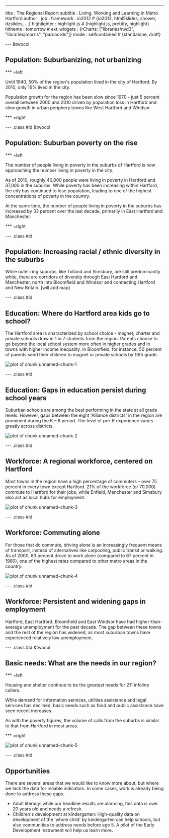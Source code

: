 ---
title       : The Regional Report
subtitle    : Living, Working and Learning in Metro Hartford
author      : 
job         : 
framework   : io2012        # {io2012, html5slides, shower, dzslides, ...}
highlighter : highlight.js  # {highlight.js, prettify, highlight}
hitheme     : tomorrow      # 
ext_widgets : {rCharts: ["libraries/nvd3", "libraries/morris", "parcoords"]} 
mode        : selfcontained # {standalone, draft}

--- &twocol

## Population: Suburbanizing, not urbanizing

*** =left

Until 1940, 50% of the region's population lived in the city of Hartford.  By 2010, only 16% lived in the city. 

Population growth for the region has been slow since 1970 - just 5 percent overall 
between 2000 and 2010 driven by population loss in Hartford and slow growth in urban
periphery towns like West Hartford and Windsor.

*** =right



 
 

<div id = 'chart1' class = 'rChart nvd3'></div>
<script type='text/javascript'>
 $(document).ready(function(){
      drawchart1()
    });
    function drawchart1(){  
      var opts = {
 "dom": "chart1",
"width":    500,
"height":    500,
"x": "period",
"y": "sumpop",
"group": "type",
"type": "lineChart",
"id": "chart1" 
},
        data = [
 {
 "type": "Hartford",
"period": 1800,
"sumpop": 5347,
"sumpoor": null 
},
{
 "type": "Hartford",
"period": 1810,
"sumpop": 6003,
"sumpoor": null 
},
{
 "type": "Hartford",
"period": 1820,
"sumpop": 6901,
"sumpoor": null 
},
{
 "type": "Hartford",
"period": 1830,
"sumpop": 9789,
"sumpoor": null 
},
{
 "type": "Hartford",
"period": 1840,
"sumpop": 12793,
"sumpoor": null 
},
{
 "type": "Hartford",
"period": 1850,
"sumpop": 13555,
"sumpoor": null 
},
{
 "type": "Hartford",
"period": 1860,
"sumpop": 29152,
"sumpoor": null 
},
{
 "type": "Hartford",
"period": 1870,
"sumpop": 37743,
"sumpoor": null 
},
{
 "type": "Hartford",
"period": 1880,
"sumpop": 42551,
"sumpoor": null 
},
{
 "type": "Hartford",
"period": 1890,
"sumpop": 53230,
"sumpoor": null 
},
{
 "type": "Hartford",
"period": 1900,
"sumpop": 79850,
"sumpoor": null 
},
{
 "type": "Hartford",
"period": 1910,
"sumpop": 98915,
"sumpoor": null 
},
{
 "type": "Hartford",
"period": 1920,
"sumpop": 138036,
"sumpoor": null 
},
{
 "type": "Hartford",
"period": 1930,
"sumpop": 164072,
"sumpoor": null 
},
{
 "type": "Hartford",
"period": 1940,
"sumpop": 166267,
"sumpoor": null 
},
{
 "type": "Hartford",
"period": 1950,
"sumpop": 177397,
"sumpoor": null 
},
{
 "type": "Hartford",
"period": 1960,
"sumpop": 162178,
"sumpoor": null 
},
{
 "type": "Hartford",
"period": 1970,
"sumpop": 158017,
"sumpoor":  26863 
},
{
 "type": "Hartford",
"period": 1980,
"sumpop": 136392,
"sumpoor":  34371 
},
{
 "type": "Hartford",
"period": 1990,
"sumpop": 139739,
"sumpoor":  38428 
},
{
 "type": "Hartford",
"period": 2000,
"sumpop": 121578,
"sumpoor":  37203 
},
{
 "type": "Hartford",
"period": 2010,
"sumpop": 124775,
"sumpoor":  40053 
},
{
 "type": "Suburbs",
"period": 1900,
"sumpop": 79247,
"sumpoor": null 
},
{
 "type": "Suburbs",
"period": 1910,
"sumpop": 94423,
"sumpoor": null 
},
{
 "type": "Suburbs",
"period": 1920,
"sumpop": 115496,
"sumpoor": null 
},
{
 "type": "Suburbs",
"period": 1930,
"sumpop": 154405,
"sumpoor": null 
},
{
 "type": "Suburbs",
"period": 1940,
"sumpop": 178760,
"sumpoor": null 
},
{
 "type": "Suburbs",
"period": 1950,
"sumpop": 240794,
"sumpoor": null 
},
{
 "type": "Suburbs",
"period": 1960,
"sumpop": 384367,
"sumpoor": null 
},
{
 "type": "Suburbs",
"period": 1970,
"sumpop": 511890,
"sumpoor": null 
},
{
 "type": "Suburbs",
"period": 1980,
"sumpop": 532087,
"sumpoor":  21252 
},
{
 "type": "Suburbs",
"period": 1990,
"sumpop": 569665,
"sumpoor":  17919 
},
{
 "type": "Suburbs",
"period": 2000,
"sumpop": 599742,
"sumpoor":  27738 
},
{
 "type": "Suburbs",
"period": 2010,
"sumpop": 632736,
"sumpoor":  36901 
} 
]
  
      var data = d3.nest()
        .key(function(d){
          return opts.group === undefined ? 'main' : d[opts.group]
        })
        .entries(data)
      
      nv.addGraph(function() {
        var chart = nv.models[opts.type]()
          .x(function(d) { return d[opts.x] })
          .y(function(d) { return d[opts.y] })
          .width(opts.width)
          .height(opts.height)
         
        
          
        chart.xAxis
  .axisLabel("Year")

        
        
        chart.yAxis
  .tickFormat(function(d) {return d3.format(',.0f')(d)})
      
       d3.select("#" + opts.id)
        .append('svg')
        .datum(data)
        .transition().duration(500)
        .call(chart);

       nv.utils.windowResize(chart.update);
       return chart;
      });
    };
</script>


--- .class #id &twocol

## Population: Suburban poverty on the rise

*** =left

The number of people living in poverty in the suburbs of Hartford is now approaching the number living in poverty in the city. 

As of 2010, roughly 40,000 people were living in poverty in Hartford and 37,000 in the suburbs. While poverty has been increasing within Hartford, the city has continued to lose population, leading to one of the highest concentrations of poverty in the country.

At the same time, the number of people living in poverty in the suburbs has increased by 33 percent over the last decade, primarily in East Hartford and Manchester.

*** =right  
 

<div id = 'chart2' class = 'rChart nvd3'></div>
<script type='text/javascript'>
 $(document).ready(function(){
      drawchart2()
    });
    function drawchart2(){  
      var opts = {
 "dom": "chart2",
"width":    500,
"height":    500,
"x": "period",
"y": "sumpoor",
"group": "type",
"type": "lineChart",
"id": "chart2" 
},
        data = [
 {
 "type": "Hartford",
"period": 1970,
"sumpop": 158017,
"sumpoor":  26863 
},
{
 "type": "Hartford",
"period": 1980,
"sumpop": 136392,
"sumpoor":  34371 
},
{
 "type": "Hartford",
"period": 1990,
"sumpop": 139739,
"sumpoor":  38428 
},
{
 "type": "Hartford",
"period": 2000,
"sumpop": 121578,
"sumpoor":  37203 
},
{
 "type": "Hartford",
"period": 2010,
"sumpop": 124775,
"sumpoor":  40053 
},
{
 "type": "Suburbs",
"period": 1970,
"sumpop": 511890,
"sumpoor": null 
},
{
 "type": "Suburbs",
"period": 1980,
"sumpop": 532087,
"sumpoor":  21252 
},
{
 "type": "Suburbs",
"period": 1990,
"sumpop": 569665,
"sumpoor":  17919 
},
{
 "type": "Suburbs",
"period": 2000,
"sumpop": 599742,
"sumpoor":  27738 
},
{
 "type": "Suburbs",
"period": 2010,
"sumpop": 632736,
"sumpoor":  36901 
} 
]
  
      var data = d3.nest()
        .key(function(d){
          return opts.group === undefined ? 'main' : d[opts.group]
        })
        .entries(data)
      
      nv.addGraph(function() {
        var chart = nv.models[opts.type]()
          .x(function(d) { return d[opts.x] })
          .y(function(d) { return d[opts.y] })
          .width(opts.width)
          .height(opts.height)
         
        
          
        chart.xAxis
  .axisLabel("Year")

        
        
        chart.yAxis
  .tickFormat(function(d) {return d3.format(',.0f')(d)})
      
       d3.select("#" + opts.id)
        .append('svg')
        .datum(data)
        .transition().duration(500)
        .call(chart);

       nv.utils.windowResize(chart.update);
       return chart;
      });
    };
</script>


--- .class #id 

## Population: Increasing racial / ethnic diversity in the suburbs

While outer ring suburbs, like Tolland and Simsbury, are still predominantly white, there are corridors of diversity through East Hartford and Manchester, north into Bloomfield and Windsor and connecting Hartford and New Britain. [will add map]

--- .class #id 

## Education: Where do Hartford area kids go to school?

The Hartford area is characterized by school choice - magnet, charter and private schools draw in 1 in 7 students from the region. Parents choose to go beyond the local school system more often in higher grades and in towns with higher income inequality. In Bloomfield, for instance, 50 percent of parents send their children to magnet or private schools by 10th grade. 

![plot of chunk unnamed-chunk-1](assets/fig/unnamed-chunk-1.png) 


--- .class #id 

## Education: Gaps in education persist during school years

Suburban schools are among the best performing in the state at all grade levels. However, gaps between the eight 'Alliance districts' in the region are prominent during the K – 8 period. The level of pre-K experience varies greatly across districts. 

![plot of chunk unnamed-chunk-2](assets/fig/unnamed-chunk-2.png) 



--- .class #id 

## Workforce: A regional workforce, centered on Hartford

Most towns in the region have a high percentage of commuters – over 75 percent in every town except Hartford. 21% of the workforce (or 70,000) commute to Hartford for their jobs, while Enfield, Manchester and Simsbury also act as local hubs for employment.

![plot of chunk unnamed-chunk-3](assets/fig/unnamed-chunk-3.png) 


--- .class #id 

## Workforce: Commuting alone

For those that do commute, driving alone is an increasingly frequent means of transport, instead of alternatives like carpooling, public transit or walking. As of 2000, 83 percent drove to work alone (compared to 67 percent in 1980), one of the highest rates compared to other metro areas in the country. 

![plot of chunk unnamed-chunk-4](assets/fig/unnamed-chunk-4.png) 


--- .class #id 

## Workforce: Persistent and widening gaps in employment

Hartford, East Hartford, Bloomfield and East Windsor have had higher-than-average unemployment for the past decade. The gap between these towns and the rest of the region has widened, as most suburban towns have experienced relatively low unemployment.


<div id = 'chart3' class = 'rChart nvd3'></div>
<script type='text/javascript'>
 $(document).ready(function(){
      drawchart3()
    });
    function drawchart3(){  
      var opts = {
 "dom": "chart3",
"width":    800,
"height":    400,
"x": "Year",
"y": "RT",
"group": "Town",
"type": "lineChart",
"id": "chart3" 
},
        data = [
 {
 "Year": 1998,
"Town": "Andover",
"EMP": 1536.6,
"LF": 1577.3,
"RT": 2.5833,
"UN":  40.75,
"diff": {
 "1998": -0.85231 
} 
},
{
 "Year": 1998,
"Town": "Avon",
"EMP": 7042.7,
"LF": 7168.8,
"RT": 1.7667,
"UN": 126.08,
"diff": {
 "1998": -1.669 
} 
},
{
 "Year": 1998,
"Town": "Bloomfield",
"EMP": 9408.8,
"LF": 9752.6,
"RT": 3.5333,
"UN": 343.83,
"diff": {
 "1998": 0.09769 
} 
},
{
 "Year": 1998,
"Town": "Bolton",
"EMP": 2584.2,
"LF": 2651.7,
"RT":   2.55,
"UN":   67.5,
"diff": {
 "1998": -0.88564 
} 
},
{
 "Year": 1998,
"Town": "Canton",
"EMP": 4413.8,
"LF": 4527.1,
"RT": 2.4917,
"UN": 113.25,
"diff": {
 "1998": -0.94398 
} 
},
{
 "Year": 1998,
"Town": "East Granby",
"EMP": 2329.8,
"LF": 2387.7,
"RT": 2.4083,
"UN": 57.833,
"diff": {
 "1998": -1.0273 
} 
},
{
 "Year": 1998,
"Town": "East Hartford",
"EMP":  23922,
"LF":  24970,
"RT":    4.2,
"UN": 1048.1,
"diff": {
 "1998": 0.76436 
} 
},
{
 "Year": 1998,
"Town": "East Windsor",
"EMP": 5281.5,
"LF": 5472.9,
"RT": 3.5083,
"UN": 191.42,
"diff": {
 "1998": 0.07269 
} 
},
{
 "Year": 1998,
"Town": "Ellington",
"EMP": 6454.4,
"LF": 6623.4,
"RT": 2.5417,
"UN":    169,
"diff": {
 "1998": -0.89398 
} 
},
{
 "Year": 1998,
"Town": "Enfield",
"EMP":  21633,
"LF":  22371,
"RT":    3.3,
"UN":    738,
"diff": {
 "1998": -0.13564 
} 
},
{
 "Year": 1998,
"Town": "Farmington",
"EMP":  10617,
"LF":  10839,
"RT":   2.05,
"UN": 221.83,
"diff": {
 "1998": -1.3856 
} 
},
{
 "Year": 1998,
"Town": "Glastonbury",
"EMP":  14909,
"LF":  15255,
"RT": 2.2667,
"UN": 345.67,
"diff": {
 "1998": -1.169 
} 
},
{
 "Year": 1998,
"Town": "Granby",
"EMP": 5024.6,
"LF": 5142.8,
"RT":    2.3,
"UN": 118.25,
"diff": {
 "1998": -1.1356 
} 
},
{
 "Year": 1998,
"Town": "Hartford",
"EMP":  48666,
"LF":  52290,
"RT":  6.925,
"UN": 3624.2,
"diff": {
 "1998": 3.4894 
} 
},
{
 "Year": 1998,
"Town": "Hebron",
"EMP": 4099.2,
"LF": 4199.7,
"RT":    2.4,
"UN": 100.42,
"diff": {
 "1998": -1.0356 
} 
},
{
 "Year": 1998,
"Town": "Manchester",
"EMP":  26590,
"LF":  27443,
"RT": 3.1083,
"UN":  852.5,
"diff": {
 "1998": -0.32731 
} 
},
{
 "Year": 1998,
"Town": "Marlborough",
"EMP": 2906.1,
"LF": 2975.2,
"RT":  2.325,
"UN": 69.167,
"diff": {
 "1998": -1.1106 
} 
},
{
 "Year": 1998,
"Town": "Newington",
"EMP":  14668,
"LF":  15068,
"RT": 2.6583,
"UN":    400,
"diff": {
 "1998": -0.77731 
} 
},
{
 "Year": 1998,
"Town": "Rocky Hill",
"EMP": 9174.9,
"LF": 9426.2,
"RT": 2.6583,
"UN": 251.33,
"diff": {
 "1998": -0.77731 
} 
},
{
 "Year": 1998,
"Town": "Simsbury",
"EMP":  11085,
"LF":  11261,
"RT": 1.5667,
"UN": 175.83,
"diff": {
 "1998": -1.869 
} 
},
{
 "Year": 1998,
"Town": "Somers",
"EMP": 3867.5,
"LF": 3982.8,
"RT": 2.8917,
"UN": 115.33,
"diff": {
 "1998": -0.54398 
} 
},
{
 "Year": 1998,
"Town": "South Windsor",
"EMP":  12670,
"LF":  12960,
"RT": 2.2333,
"UN": 289.67,
"diff": {
 "1998": -1.2023 
} 
},
{
 "Year": 1998,
"Town": "Suffield",
"EMP": 5480.1,
"LF":   5639,
"RT":  2.825,
"UN": 158.92,
"diff": {
 "1998": -0.61064 
} 
},
{
 "Year": 1998,
"Town": "Tolland",
"EMP": 6680.8,
"LF": 6828.3,
"RT":  2.175,
"UN": 147.58,
"diff": {
 "1998": -1.2606 
} 
},
{
 "Year": 1998,
"Town": "Vernon",
"EMP":  15721,
"LF":  16215,
"RT":   3.05,
"UN": 493.67,
"diff": {
 "1998": -0.38564 
} 
},
{
 "Year": 1998,
"Town": "West Hartford",
"EMP":  27284,
"LF":  27994,
"RT": 2.5417,
"UN": 709.83,
"diff": {
 "1998": -0.89398 
} 
},
{
 "Year": 1998,
"Town": "Wethersfield",
"EMP":  11606,
"LF":  11943,
"RT":  2.825,
"UN": 337.42,
"diff": {
 "1998": -0.61064 
} 
},
{
 "Year": 1998,
"Town": "Windsor",
"EMP":  13780,
"LF":  14207,
"RT": 3.0167,
"UN": 426.83,
"diff": {
 "1998": -0.41898 
} 
},
{
 "Year": 1998,
"Town": "Windsor Locks",
"EMP": 6344.8,
"LF": 6552.3,
"RT": 3.1583,
"UN":  207.5,
"diff": {
 "1998": -0.27731 
} 
},
{
 "Year": 1999,
"Town": "Andover",
"EMP": 1569.5,
"LF": 1601.2,
"RT": 1.9667,
"UN": 31.667,
"diff": {
 "1999": -1.2466 
} 
},
{
 "Year": 1999,
"Town": "Avon",
"EMP": 7215.9,
"LF": 7342.2,
"RT":  1.725,
"UN": 126.33,
"diff": {
 "1999": -1.4882 
} 
},
{
 "Year": 1999,
"Town": "Bloomfield",
"EMP": 9422.8,
"LF": 9729.2,
"RT": 3.1583,
"UN":  306.5,
"diff": {
 "1999": -0.054911 
} 
},
{
 "Year": 1999,
"Town": "Bolton",
"EMP":   2615,
"LF": 2677.4,
"RT": 2.3333,
"UN": 62.417,
"diff": {
 "1999": -0.87991 
} 
},
{
 "Year": 1999,
"Town": "Canton",
"EMP": 4445.7,
"LF": 4545.1,
"RT":  2.175,
"UN": 99.417,
"diff": {
 "1999": -1.0382 
} 
},
{
 "Year": 1999,
"Town": "East Granby",
"EMP": 2351.8,
"LF":   2421,
"RT": 2.8583,
"UN": 69.167,
"diff": {
 "1999": -0.35491 
} 
},
{
 "Year": 1999,
"Town": "East Hartford",
"EMP":  23847,
"LF":  24853,
"RT": 4.0583,
"UN": 1006.3,
"diff": {
 "1999": 0.84509 
} 
},
{
 "Year": 1999,
"Town": "East Windsor",
"EMP":   5295,
"LF": 5466.6,
"RT":   3.15,
"UN": 171.58,
"diff": {
 "1999": -0.063245 
} 
},
{
 "Year": 1999,
"Town": "Ellington",
"EMP":   6607,
"LF": 6769.8,
"RT":    2.4,
"UN": 162.83,
"diff": {
 "1999": -0.81324 
} 
},
{
 "Year": 1999,
"Town": "Enfield",
"EMP":  21668,
"LF":  22374,
"RT": 3.1667,
"UN": 706.33,
"diff": {
 "1999": -0.046578 
} 
},
{
 "Year": 1999,
"Town": "Farmington",
"EMP":  10765,
"LF":  11026,
"RT": 2.3833,
"UN": 260.92,
"diff": {
 "1999": -0.82991 
} 
},
{
 "Year": 1999,
"Town": "Glastonbury",
"EMP":  15120,
"LF":  15423,
"RT": 1.9583,
"UN":    303,
"diff": {
 "1999": -1.2549 
} 
},
{
 "Year": 1999,
"Town": "Granby",
"EMP": 5081.2,
"LF": 5178.7,
"RT": 1.8833,
"UN": 97.417,
"diff": {
 "1999": -1.3299 
} 
},
{
 "Year": 1999,
"Town": "Hartford",
"EMP":  48547,
"LF":  51854,
"RT": 6.3833,
"UN": 3307.2,
"diff": {
 "1999": 3.1701 
} 
},
{
 "Year": 1999,
"Town": "Hebron",
"EMP": 4204.9,
"LF": 4318.3,
"RT": 2.6333,
"UN": 113.42,
"diff": {
 "1999": -0.57991 
} 
},
{
 "Year": 1999,
"Town": "Manchester",
"EMP":  26958,
"LF":  27767,
"RT": 2.9167,
"UN": 808.83,
"diff": {
 "1999": -0.29658 
} 
},
{
 "Year": 1999,
"Town": "Marlborough",
"EMP": 2946.8,
"LF": 3009.3,
"RT":    2.1,
"UN": 62.583,
"diff": {
 "1999": -1.1132 
} 
},
{
 "Year": 1999,
"Town": "Newington",
"EMP":  14805,
"LF":  15195,
"RT": 2.5667,
"UN": 389.83,
"diff": {
 "1999": -0.64658 
} 
},
{
 "Year": 1999,
"Town": "Rocky Hill",
"EMP": 9266.7,
"LF": 9488.9,
"RT": 2.3417,
"UN": 222.25,
"diff": {
 "1999": -0.87158 
} 
},
{
 "Year": 1999,
"Town": "Simsbury",
"EMP":  11136,
"LF":  11322,
"RT":  1.625,
"UN":    186,
"diff": {
 "1999": -1.5882 
} 
},
{
 "Year": 1999,
"Town": "Somers",
"EMP": 3909.4,
"LF":   4024,
"RT": 2.8417,
"UN": 114.58,
"diff": {
 "1999": -0.37158 
} 
},
{
 "Year": 1999,
"Town": "South Windsor",
"EMP":  12825,
"LF":  13118,
"RT":  2.225,
"UN":    293,
"diff": {
 "1999": -0.98824 
} 
},
{
 "Year": 1999,
"Town": "Suffield",
"EMP": 5620.3,
"LF": 5765.2,
"RT": 2.5083,
"UN": 144.83,
"diff": {
 "1999": -0.70491 
} 
},
{
 "Year": 1999,
"Town": "Tolland",
"EMP": 6867.4,
"LF": 7006.7,
"RT": 1.9917,
"UN": 139.25,
"diff": {
 "1999": -1.2216 
} 
},
{
 "Year": 1999,
"Town": "Vernon",
"EMP":  15738,
"LF":  16163,
"RT": 2.6417,
"UN": 424.92,
"diff": {
 "1999": -0.57158 
} 
},
{
 "Year": 1999,
"Town": "West Hartford",
"EMP":  27206,
"LF":  27853,
"RT": 2.3333,
"UN":    647,
"diff": {
 "1999": -0.87991 
} 
},
{
 "Year": 1999,
"Town": "Wethersfield",
"EMP":  11644,
"LF":  11965,
"RT":  2.675,
"UN": 321.08,
"diff": {
 "1999": -0.53824 
} 
},
{
 "Year": 1999,
"Town": "Windsor",
"EMP":  13793,
"LF":  14219,
"RT": 2.9917,
"UN": 426.08,
"diff": {
 "1999": -0.22158 
} 
},
{
 "Year": 1999,
"Town": "Windsor Locks",
"EMP": 6340.4,
"LF": 6539.4,
"RT": 3.0417,
"UN":    199,
"diff": {
 "1999": -0.17158 
} 
},
{
 "Year": 2000,
"Town": "Andover",
"EMP": 1809.7,
"LF": 1838.7,
"RT": 1.5667,
"UN":     29,
"diff": {
 "2000": -0.80488 
} 
},
{
 "Year": 2000,
"Town": "Avon",
"EMP": 8158.9,
"LF":   8278,
"RT": 1.4333,
"UN": 119.08,
"diff": {
 "2000": -0.93822 
} 
},
{
 "Year": 2000,
"Town": "Bloomfield",
"EMP": 9005.9,
"LF": 9245.3,
"RT": 2.5833,
"UN": 239.42,
"diff": {
 "2000": 0.21178 
} 
},
{
 "Year": 2000,
"Town": "Bolton",
"EMP": 2865.8,
"LF": 2912.6,
"RT": 1.6083,
"UN":  46.75,
"diff": {
 "2000": -0.76322 
} 
},
{
 "Year": 2000,
"Town": "Canton",
"EMP": 4878.7,
"LF": 4961.2,
"RT": 1.6583,
"UN": 82.583,
"diff": {
 "2000": -0.71322 
} 
},
{
 "Year": 2000,
"Town": "East Granby",
"EMP": 2641.5,
"LF": 2688.9,
"RT":   1.75,
"UN": 47.417,
"diff": {
 "2000": -0.62155 
} 
},
{
 "Year": 2000,
"Town": "East Hartford",
"EMP":  23978,
"LF":  24689,
"RT": 2.8917,
"UN": 711.33,
"diff": {
 "2000": 0.52012 
} 
},
{
 "Year": 2000,
"Town": "East Windsor",
"EMP": 5391.4,
"LF": 5525.1,
"RT": 2.4083,
"UN": 133.67,
"diff": {
 "2000": 0.036782 
} 
},
{
 "Year": 2000,
"Town": "Ellington",
"EMP": 7568.8,
"LF": 7704.2,
"RT": 1.7583,
"UN": 135.42,
"diff": {
 "2000": -0.61322 
} 
},
{
 "Year": 2000,
"Town": "Enfield",
"EMP":  22329,
"LF":  22857,
"RT": 2.3083,
"UN": 527.42,
"diff": {
 "2000": -0.063218 
} 
},
{
 "Year": 2000,
"Town": "Farmington",
"EMP":  11758,
"LF":  11976,
"RT": 1.8167,
"UN": 218.25,
"diff": {
 "2000": -0.55488 
} 
},
{
 "Year": 2000,
"Town": "Glastonbury",
"EMP":  16939,
"LF":  17217,
"RT": 1.6083,
"UN": 277.33,
"diff": {
 "2000": -0.76322 
} 
},
{
 "Year": 2000,
"Town": "Granby",
"EMP": 5642.4,
"LF":   5735,
"RT": 1.6333,
"UN": 92.583,
"diff": {
 "2000": -0.73822 
} 
},
{
 "Year": 2000,
"Town": "Hartford",
"EMP":  43988,
"LF":  46164,
"RT":    4.7,
"UN": 2176.6,
"diff": {
 "2000": 2.3284 
} 
},
{
 "Year": 2000,
"Town": "Hebron",
"EMP": 4946.7,
"LF": 5026.3,
"RT": 1.5833,
"UN": 79.667,
"diff": {
 "2000": -0.78822 
} 
},
{
 "Year": 2000,
"Town": "Manchester",
"EMP":  29894,
"LF":  30527,
"RT":  2.075,
"UN": 633.67,
"diff": {
 "2000": -0.29655 
} 
},
{
 "Year": 2000,
"Town": "Marlborough",
"EMP": 3159.6,
"LF": 3212.2,
"RT": 1.6417,
"UN": 52.667,
"diff": {
 "2000": -0.72988 
} 
},
{
 "Year": 2000,
"Town": "Newington",
"EMP":  15714,
"LF":  16062,
"RT": 2.1667,
"UN":  348.5,
"diff": {
 "2000": -0.20488 
} 
},
{
 "Year": 2000,
"Town": "Rocky Hill",
"EMP": 9838.6,
"LF":  10031,
"RT":    1.9,
"UN":  192.5,
"diff": {
 "2000": -0.47155 
} 
},
{
 "Year": 2000,
"Town": "Simsbury",
"EMP":  11451,
"LF":  11625,
"RT": 1.4917,
"UN":    174,
"diff": {
 "2000": -0.87988 
} 
},
{
 "Year": 2000,
"Town": "Somers",
"EMP": 4233.3,
"LF": 4322.5,
"RT": 2.0667,
"UN": 89.167,
"diff": {
 "2000": -0.30488 
} 
},
{
 "Year": 2000,
"Town": "South Windsor",
"EMP":  13365,
"LF":  13611,
"RT":    1.8,
"UN": 246.08,
"diff": {
 "2000": -0.57155 
} 
},
{
 "Year": 2000,
"Town": "Suffield",
"EMP": 6354.2,
"LF": 6480.2,
"RT": 1.9417,
"UN":    126,
"diff": {
 "2000": -0.42988 
} 
},
{
 "Year": 2000,
"Town": "Tolland",
"EMP": 7254.1,
"LF": 7368.8,
"RT": 1.5583,
"UN": 114.75,
"diff": {
 "2000": -0.81322 
} 
},
{
 "Year": 2000,
"Town": "Vernon",
"EMP":  15640,
"LF":  15956,
"RT": 1.9833,
"UN": 315.33,
"diff": {
 "2000": -0.38822 
} 
},
{
 "Year": 2000,
"Town": "West Hartford",
"EMP":  28054,
"LF":  28649,
"RT":  2.075,
"UN": 595.42,
"diff": {
 "2000": -0.29655 
} 
},
{
 "Year": 2000,
"Town": "Wethersfield",
"EMP":  12811,
"LF":  13099,
"RT": 2.2083,
"UN": 287.83,
"diff": {
 "2000": -0.16322 
} 
},
{
 "Year": 2000,
"Town": "Windsor",
"EMP":  15090,
"LF":  15403,
"RT": 2.0333,
"UN": 313.25,
"diff": {
 "2000": -0.33822 
} 
},
{
 "Year": 2000,
"Town": "Windsor Locks",
"EMP": 6407.3,
"LF": 6540.4,
"RT":   2.05,
"UN": 133.08,
"diff": {
 "2000": -0.32155 
} 
},
{
 "Year": 2001,
"Town": "Andover",
"EMP": 1824.1,
"LF": 1860.8,
"RT":  1.975,
"UN":  36.75,
"diff": {
 "2001": -1.1833 
} 
},
{
 "Year": 2001,
"Town": "Avon",
"EMP": 8234.5,
"LF":   8393,
"RT": 1.8917,
"UN":  158.5,
"diff": {
 "2001": -1.2667 
} 
},
{
 "Year": 2001,
"Town": "Bloomfield",
"EMP": 8936.5,
"LF": 9271.5,
"RT":    3.6,
"UN":    335,
"diff": {
 "2001": 0.44167 
} 
},
{
 "Year": 2001,
"Town": "Bolton",
"EMP": 2883.7,
"LF": 2943.6,
"RT": 2.0417,
"UN": 59.917,
"diff": {
 "2001": -1.1167 
} 
},
{
 "Year": 2001,
"Town": "Canton",
"EMP": 4896.5,
"LF": 5007.6,
"RT": 2.2083,
"UN": 111.08,
"diff": {
 "2001":  -0.95 
} 
},
{
 "Year": 2001,
"Town": "East Granby",
"EMP": 2665.3,
"LF": 2727.6,
"RT": 2.2833,
"UN":  62.25,
"diff": {
 "2001": -0.875 
} 
},
{
 "Year": 2001,
"Town": "East Hartford",
"EMP":  23830,
"LF":  24821,
"RT": 3.9833,
"UN": 991.08,
"diff": {
 "2001":  0.825 
} 
},
{
 "Year": 2001,
"Town": "East Windsor",
"EMP": 5481.9,
"LF": 5654.7,
"RT": 3.0667,
"UN": 172.75,
"diff": {
 "2001": -0.091667 
} 
},
{
 "Year": 2001,
"Town": "Ellington",
"EMP": 7716.4,
"LF": 7910.3,
"RT": 2.4583,
"UN": 193.92,
"diff": {
 "2001":   -0.7 
} 
},
{
 "Year": 2001,
"Town": "Enfield",
"EMP":  22547,
"LF":  23255,
"RT": 3.0333,
"UN": 707.92,
"diff": {
 "2001": -0.125 
} 
},
{
 "Year": 2001,
"Town": "Farmington",
"EMP":  11812,
"LF":  12090,
"RT":    2.3,
"UN":  278.5,
"diff": {
 "2001": -0.85833 
} 
},
{
 "Year": 2001,
"Town": "Glastonbury",
"EMP":  17007,
"LF":  17381,
"RT": 2.1333,
"UN":  373.5,
"diff": {
 "2001": -1.025 
} 
},
{
 "Year": 2001,
"Town": "Granby",
"EMP": 5692.3,
"LF": 5812.2,
"RT":   2.05,
"UN": 119.92,
"diff": {
 "2001": -1.1083 
} 
},
{
 "Year": 2001,
"Town": "Hartford",
"EMP":  43803,
"LF":  46800,
"RT":    6.4,
"UN": 2997.3,
"diff": {
 "2001": 3.2417 
} 
},
{
 "Year": 2001,
"Town": "Hebron",
"EMP": 4993.5,
"LF": 5093.4,
"RT": 1.9667,
"UN": 99.917,
"diff": {
 "2001": -1.1917 
} 
},
{
 "Year": 2001,
"Town": "Manchester",
"EMP":  29764,
"LF":  30677,
"RT":  2.975,
"UN":  913.5,
"diff": {
 "2001": -0.18333 
} 
},
{
 "Year": 2001,
"Town": "Marlborough",
"EMP": 3191.6,
"LF": 3258.2,
"RT":   2.05,
"UN": 66.583,
"diff": {
 "2001": -1.1083 
} 
},
{
 "Year": 2001,
"Town": "Newington",
"EMP":  15676,
"LF":  16102,
"RT": 2.6417,
"UN":    426,
"diff": {
 "2001": -0.51667 
} 
},
{
 "Year": 2001,
"Town": "Rocky Hill",
"EMP": 9853.6,
"LF":  10096,
"RT":    2.4,
"UN": 242.08,
"diff": {
 "2001": -0.75833 
} 
},
{
 "Year": 2001,
"Town": "Simsbury",
"EMP":  11433,
"LF":  11657,
"RT":  1.925,
"UN":    224,
"diff": {
 "2001": -1.2333 
} 
},
{
 "Year": 2001,
"Town": "Somers",
"EMP": 4267.3,
"LF": 4380.8,
"RT":  2.575,
"UN": 113.42,
"diff": {
 "2001": -0.58333 
} 
},
{
 "Year": 2001,
"Town": "South Windsor",
"EMP":  13383,
"LF":  13702,
"RT":  2.325,
"UN": 319.08,
"diff": {
 "2001": -0.83333 
} 
},
{
 "Year": 2001,
"Town": "Suffield",
"EMP": 6548.9,
"LF": 6722.3,
"RT": 2.5667,
"UN": 173.42,
"diff": {
 "2001": -0.59167 
} 
},
{
 "Year": 2001,
"Town": "Tolland",
"EMP": 7458.8,
"LF": 7615.8,
"RT": 2.0583,
"UN":    157,
"diff": {
 "2001":   -1.1 
} 
},
{
 "Year": 2001,
"Town": "Vernon",
"EMP":  15650,
"LF":  16076,
"RT":   2.65,
"UN": 426.67,
"diff": {
 "2001": -0.50833 
} 
},
{
 "Year": 2001,
"Town": "West Hartford",
"EMP":  27918,
"LF":  28675,
"RT":  2.625,
"UN": 756.25,
"diff": {
 "2001": -0.53333 
} 
},
{
 "Year": 2001,
"Town": "Wethersfield",
"EMP":  12757,
"LF":  13094,
"RT": 2.5917,
"UN": 337.17,
"diff": {
 "2001": -0.56667 
} 
},
{
 "Year": 2001,
"Town": "Windsor",
"EMP":  15078,
"LF":  15514,
"RT": 2.8083,
"UN": 436.33,
"diff": {
 "2001":  -0.35 
} 
},
{
 "Year": 2001,
"Town": "Windsor Locks",
"EMP":   6514,
"LF": 6714.1,
"RT": 2.9917,
"UN": 200.08,
"diff": {
 "2001": -0.16667 
} 
},
{
 "Year": 2002,
"Town": "Andover",
"EMP": 1809.3,
"LF": 1871.6,
"RT":  3.325,
"UN":  62.25,
"diff": {
 "2002": -1.2518 
} 
},
{
 "Year": 2002,
"Town": "Avon",
"EMP": 8223.9,
"LF": 8463.9,
"RT": 2.8417,
"UN":    240,
"diff": {
 "2002": -1.7351 
} 
},
{
 "Year": 2002,
"Town": "Bloomfield",
"EMP": 8847.9,
"LF":   9331,
"RT":  5.175,
"UN": 483.08,
"diff": {
 "2002": 0.59821 
} 
},
{
 "Year": 2002,
"Town": "Bolton",
"EMP": 2864.2,
"LF": 2948.1,
"RT": 2.8417,
"UN": 83.917,
"diff": {
 "2002": -1.7351 
} 
},
{
 "Year": 2002,
"Town": "Canton",
"EMP": 4892.6,
"LF": 5048.7,
"RT": 3.0833,
"UN": 156.08,
"diff": {
 "2002": -1.4935 
} 
},
{
 "Year": 2002,
"Town": "East Granby",
"EMP": 2668.3,
"LF": 2769.3,
"RT": 3.6417,
"UN":    101,
"diff": {
 "2002": -0.93512 
} 
},
{
 "Year": 2002,
"Town": "East Hartford",
"EMP":  23469,
"LF":  24999,
"RT":  6.125,
"UN": 1529.3,
"diff": {
 "2002": 1.5482 
} 
},
{
 "Year": 2002,
"Town": "East Windsor",
"EMP": 5504.3,
"LF": 5800.2,
"RT":    5.1,
"UN": 295.83,
"diff": {
 "2002": 0.52321 
} 
},
{
 "Year": 2002,
"Town": "Ellington",
"EMP": 7718.2,
"LF": 8000.7,
"RT": 3.5333,
"UN": 282.42,
"diff": {
 "2002": -1.0435 
} 
},
{
 "Year": 2002,
"Town": "Enfield",
"EMP":  22408,
"LF":  23430,
"RT": 4.3583,
"UN": 1021.2,
"diff": {
 "2002": -0.21845 
} 
},
{
 "Year": 2002,
"Town": "Farmington",
"EMP":  11766,
"LF":  12182,
"RT": 3.4167,
"UN": 415.58,
"diff": {
 "2002": -1.1601 
} 
},
{
 "Year": 2002,
"Town": "Glastonbury",
"EMP":  16927,
"LF":  17453,
"RT": 3.0083,
"UN": 525.75,
"diff": {
 "2002": -1.5685 
} 
},
{
 "Year": 2002,
"Town": "Granby",
"EMP": 5694.9,
"LF": 5884.6,
"RT": 3.2083,
"UN": 189.67,
"diff": {
 "2002": -1.3685 
} 
},
{
 "Year": 2002,
"Town": "Hartford",
"EMP":  43186,
"LF":  47342,
"RT": 8.7667,
"UN": 4156.9,
"diff": {
 "2002": 4.1899 
} 
},
{
 "Year": 2002,
"Town": "Hebron",
"EMP": 4983.2,
"LF": 5145.5,
"RT": 3.1417,
"UN": 162.33,
"diff": {
 "2002": -1.4351 
} 
},
{
 "Year": 2002,
"Town": "Manchester",
"EMP":  29439,
"LF":  30766,
"RT": 4.3167,
"UN": 1326.6,
"diff": {
 "2002": -0.26012 
} 
},
{
 "Year": 2002,
"Town": "Marlborough",
"EMP": 3225.6,
"LF":   3324,
"RT":   2.95,
"UN": 98.417,
"diff": {
 "2002": -1.6268 
} 
},
{
 "Year": 2002,
"Town": "Newington",
"EMP":  15537,
"LF":  16164,
"RT":  3.875,
"UN": 626.92,
"diff": {
 "2002": -0.70179 
} 
},
{
 "Year": 2002,
"Town": "Rocky Hill",
"EMP": 9797.6,
"LF":  10170,
"RT":   3.65,
"UN": 371.92,
"diff": {
 "2002": -0.92679 
} 
},
{
 "Year": 2002,
"Town": "Simsbury",
"EMP":  11304,
"LF":  11636,
"RT":   2.85,
"UN": 331.92,
"diff": {
 "2002": -1.7268 
} 
},
{
 "Year": 2002,
"Town": "Somers",
"EMP": 4322.8,
"LF": 4508.2,
"RT":    4.1,
"UN": 185.42,
"diff": {
 "2002": -0.47679 
} 
},
{
 "Year": 2002,
"Town": "South Windsor",
"EMP":  13289,
"LF":  13751,
"RT": 3.3583,
"UN": 462.67,
"diff": {
 "2002": -1.2185 
} 
},
{
 "Year": 2002,
"Town": "Suffield",
"EMP": 6554.2,
"LF": 6815.8,
"RT": 3.8333,
"UN":  261.5,
"diff": {
 "2002": -0.74345 
} 
},
{
 "Year": 2002,
"Town": "Tolland",
"EMP": 7490.3,
"LF": 7719.8,
"RT": 2.9667,
"UN":  229.5,
"diff": {
 "2002": -1.6101 
} 
},
{
 "Year": 2002,
"Town": "Vernon",
"EMP":  15594,
"LF":  16261,
"RT": 4.1083,
"UN": 667.75,
"diff": {
 "2002": -0.46845 
} 
},
{
 "Year": 2002,
"Town": "West Hartford",
"EMP":  27604,
"LF":  28626,
"RT": 3.5667,
"UN": 1022.6,
"diff": {
 "2002": -1.0101 
} 
},
{
 "Year": 2002,
"Town": "Wethersfield",
"EMP":  12585,
"LF":  13060,
"RT":  3.625,
"UN":    475,
"diff": {
 "2002": -0.95179 
} 
},
{
 "Year": 2002,
"Town": "Windsor",
"EMP":  14910,
"LF":  15570,
"RT": 4.2417,
"UN": 660.08,
"diff": {
 "2002": -0.33512 
} 
},
{
 "Year": 2002,
"Town": "Windsor Locks",
"EMP": 6480.4,
"LF": 6810.2,
"RT":   4.85,
"UN": 329.83,
"diff": {
 "2002": 0.27321 
} 
},
{
 "Year": 2003,
"Town": "Andover",
"EMP": 1807.5,
"LF": 1893.2,
"RT":  4.525,
"UN": 85.667,
"diff": {
 "2003": -1.3033 
} 
},
{
 "Year": 2003,
"Town": "Avon",
"EMP": 8283.2,
"LF":   8591,
"RT": 3.5833,
"UN": 307.83,
"diff": {
 "2003": -2.245 
} 
},
{
 "Year": 2003,
"Town": "Bloomfield",
"EMP":   8769,
"LF": 9407.2,
"RT": 6.7917,
"UN": 638.25,
"diff": {
 "2003": 0.96333 
} 
},
{
 "Year": 2003,
"Town": "Bolton",
"EMP":   2840,
"LF": 2959.2,
"RT":  4.025,
"UN": 119.17,
"diff": {
 "2003": -1.8033 
} 
},
{
 "Year": 2003,
"Town": "Canton",
"EMP": 5009.1,
"LF": 5233.4,
"RT": 4.2917,
"UN": 224.33,
"diff": {
 "2003": -1.5367 
} 
},
{
 "Year": 2003,
"Town": "East Granby",
"EMP": 2665.7,
"LF": 2784.3,
"RT": 4.2667,
"UN": 118.67,
"diff": {
 "2003": -1.5617 
} 
},
{
 "Year": 2003,
"Town": "East Hartford",
"EMP":  23096,
"LF":  24921,
"RT": 7.3167,
"UN": 1825.5,
"diff": {
 "2003": 1.4883 
} 
},
{
 "Year": 2003,
"Town": "East Windsor",
"EMP": 5511.2,
"LF": 5875.2,
"RT":  6.175,
"UN":    364,
"diff": {
 "2003": 0.34666 
} 
},
{
 "Year": 2003,
"Town": "Ellington",
"EMP": 7804.1,
"LF": 8134.1,
"RT": 4.0583,
"UN":    330,
"diff": {
 "2003":  -1.77 
} 
},
{
 "Year": 2003,
"Town": "Enfield",
"EMP":  22242,
"LF":  23581,
"RT": 5.6667,
"UN": 1338.9,
"diff": {
 "2003": -0.16167 
} 
},
{
 "Year": 2003,
"Town": "Farmington",
"EMP":  11742,
"LF":  12286,
"RT":  4.425,
"UN": 543.58,
"diff": {
 "2003": -1.4033 
} 
},
{
 "Year": 2003,
"Town": "Glastonbury",
"EMP":  16791,
"LF":  17462,
"RT": 3.8333,
"UN":  670.5,
"diff": {
 "2003": -1.995 
} 
},
{
 "Year": 2003,
"Town": "Granby",
"EMP": 5704.5,
"LF": 5942.8,
"RT": 4.0167,
"UN": 238.33,
"diff": {
 "2003": -1.8117 
} 
},
{
 "Year": 2003,
"Town": "Hartford",
"EMP":  42569,
"LF":  47933,
"RT": 11.175,
"UN": 5363.6,
"diff": {
 "2003": 5.3467 
} 
},
{
 "Year": 2003,
"Town": "Hebron",
"EMP": 4977.8,
"LF": 5187.8,
"RT":   4.05,
"UN": 210.08,
"diff": {
 "2003": -1.7783 
} 
},
{
 "Year": 2003,
"Town": "Manchester",
"EMP":  29180,
"LF":  30859,
"RT":   5.45,
"UN": 1679.4,
"diff": {
 "2003": -0.37834 
} 
},
{
 "Year": 2003,
"Town": "Marlborough",
"EMP": 3241.9,
"LF": 3388.7,
"RT": 4.3333,
"UN": 146.75,
"diff": {
 "2003": -1.495 
} 
},
{
 "Year": 2003,
"Town": "Newington",
"EMP":  15350,
"LF":  16141,
"RT": 4.8917,
"UN": 790.33,
"diff": {
 "2003": -0.93667 
} 
},
{
 "Year": 2003,
"Town": "Rocky Hill",
"EMP": 9771.2,
"LF":  10264,
"RT": 4.8083,
"UN": 493.17,
"diff": {
 "2003":  -1.02 
} 
},
{
 "Year": 2003,
"Town": "Simsbury",
"EMP":  11170,
"LF":  11600,
"RT":    3.7,
"UN": 429.33,
"diff": {
 "2003": -2.1283 
} 
},
{
 "Year": 2003,
"Town": "Somers",
"EMP": 4322.3,
"LF": 4560.2,
"RT":    5.2,
"UN": 237.92,
"diff": {
 "2003": -0.62834 
} 
},
{
 "Year": 2003,
"Town": "South Windsor",
"EMP":  13316,
"LF":  13889,
"RT": 4.1333,
"UN": 573.42,
"diff": {
 "2003": -1.695 
} 
},
{
 "Year": 2003,
"Town": "Suffield",
"EMP": 6643.8,
"LF": 6963.8,
"RT": 4.5917,
"UN":    320,
"diff": {
 "2003": -1.2367 
} 
},
{
 "Year": 2003,
"Town": "Tolland",
"EMP": 7534.7,
"LF": 7838.5,
"RT": 3.8583,
"UN": 303.83,
"diff": {
 "2003":  -1.97 
} 
},
{
 "Year": 2003,
"Town": "Vernon",
"EMP":  15590,
"LF":  16441,
"RT":  5.175,
"UN":  850.5,
"diff": {
 "2003": -0.65334 
} 
},
{
 "Year": 2003,
"Town": "West Hartford",
"EMP":  27199,
"LF":  28562,
"RT": 4.7917,
"UN": 1363.4,
"diff": {
 "2003": -1.0367 
} 
},
{
 "Year": 2003,
"Town": "Wethersfield",
"EMP":  12404,
"LF":  13051,
"RT":   4.95,
"UN": 647.75,
"diff": {
 "2003": -0.87834 
} 
},
{
 "Year": 2003,
"Town": "Windsor",
"EMP":  14718,
"LF":  15590,
"RT": 5.5917,
"UN": 871.83,
"diff": {
 "2003": -0.23667 
} 
},
{
 "Year": 2003,
"Town": "Windsor Locks",
"EMP": 6427.4,
"LF": 6807.2,
"RT":  5.575,
"UN": 379.83,
"diff": {
 "2003": -0.25334 
} 
},
{
 "Year": 2004,
"Town": "Andover",
"EMP": 1822.2,
"LF": 1889.9,
"RT":  3.575,
"UN": 67.667,
"diff": {
 "2004": -1.6481 
} 
},
{
 "Year": 2004,
"Town": "Avon",
"EMP": 8442.6,
"LF": 8737.8,
"RT":  3.375,
"UN": 295.25,
"diff": {
 "2004": -1.8481 
} 
},
{
 "Year": 2004,
"Town": "Bloomfield",
"EMP": 9059.9,
"LF": 9643.9,
"RT": 6.0583,
"UN":    584,
"diff": {
 "2004": 0.8352 
} 
},
{
 "Year": 2004,
"Town": "Bolton",
"EMP": 2842.3,
"LF": 2942.6,
"RT": 3.4083,
"UN": 100.25,
"diff": {
 "2004": -1.8148 
} 
},
{
 "Year": 2004,
"Town": "Canton",
"EMP": 5111.3,
"LF": 5318.7,
"RT": 3.8917,
"UN": 207.33,
"diff": {
 "2004": -1.3315 
} 
},
{
 "Year": 2004,
"Town": "East Granby",
"EMP": 2690.1,
"LF": 2791.6,
"RT": 3.6583,
"UN":  101.5,
"diff": {
 "2004": -1.5648 
} 
},
{
 "Year": 2004,
"Town": "East Hartford",
"EMP":  23022,
"LF":  24640,
"RT":  6.575,
"UN": 1618.2,
"diff": {
 "2004": 1.3519 
} 
},
{
 "Year": 2004,
"Town": "East Windsor",
"EMP": 5571.1,
"LF": 5879.9,
"RT": 5.2583,
"UN": 308.83,
"diff": {
 "2004": 0.035199 
} 
},
{
 "Year": 2004,
"Town": "Ellington",
"EMP": 7949.5,
"LF": 8280.6,
"RT": 4.0083,
"UN": 331.08,
"diff": {
 "2004": -1.2148 
} 
},
{
 "Year": 2004,
"Town": "Enfield",
"EMP":  22236,
"LF":  23448,
"RT": 5.1667,
"UN": 1212.5,
"diff": {
 "2004": -0.056468 
} 
},
{
 "Year": 2004,
"Town": "Farmington",
"EMP":  11841,
"LF":  12328,
"RT": 3.9583,
"UN": 486.92,
"diff": {
 "2004": -1.2648 
} 
},
{
 "Year": 2004,
"Town": "Glastonbury",
"EMP":  16845,
"LF":  17417,
"RT": 3.2917,
"UN": 572.75,
"diff": {
 "2004": -1.9315 
} 
},
{
 "Year": 2004,
"Town": "Granby",
"EMP":   5774,
"LF": 5985.9,
"RT": 3.5417,
"UN": 211.92,
"diff": {
 "2004": -1.6815 
} 
},
{
 "Year": 2004,
"Town": "Hartford",
"EMP":  42652,
"LF":  47400,
"RT": 10.042,
"UN": 4748.4,
"diff": {
 "2004": 4.8185 
} 
},
{
 "Year": 2004,
"Town": "Hebron",
"EMP": 5027.7,
"LF":   5218,
"RT":   3.65,
"UN": 190.33,
"diff": {
 "2004": -1.5731 
} 
},
{
 "Year": 2004,
"Town": "Manchester",
"EMP":  29246,
"LF":  30701,
"RT": 4.7417,
"UN": 1455.3,
"diff": {
 "2004": -0.48147 
} 
},
{
 "Year": 2004,
"Town": "Marlborough",
"EMP": 3296.8,
"LF": 3429.4,
"RT": 3.8667,
"UN": 132.58,
"diff": {
 "2004": -1.3565 
} 
},
{
 "Year": 2004,
"Town": "Newington",
"EMP":  15350,
"LF":  16047,
"RT": 4.3333,
"UN": 696.33,
"diff": {
 "2004": -0.8898 
} 
},
{
 "Year": 2004,
"Town": "Rocky Hill",
"EMP": 9831.8,
"LF":  10262,
"RT": 4.2167,
"UN": 430.08,
"diff": {
 "2004": -1.0065 
} 
},
{
 "Year": 2004,
"Town": "Simsbury",
"EMP":  11176,
"LF":  11577,
"RT": 3.4583,
"UN": 401.25,
"diff": {
 "2004": -1.7648 
} 
},
{
 "Year": 2004,
"Town": "Somers",
"EMP": 4364.2,
"LF": 4570.3,
"RT": 4.5083,
"UN": 206.08,
"diff": {
 "2004": -0.7148 
} 
},
{
 "Year": 2004,
"Town": "South Windsor",
"EMP":  13520,
"LF":  14035,
"RT": 3.6667,
"UN": 514.75,
"diff": {
 "2004": -1.5565 
} 
},
{
 "Year": 2004,
"Town": "Suffield",
"EMP": 6748.2,
"LF": 7058.8,
"RT": 4.4083,
"UN":  310.5,
"diff": {
 "2004": -0.8148 
} 
},
{
 "Year": 2004,
"Town": "Tolland",
"EMP": 7660.1,
"LF": 7948.3,
"RT":  3.625,
"UN": 288.25,
"diff": {
 "2004": -1.5981 
} 
},
{
 "Year": 2004,
"Town": "Vernon",
"EMP":  15741,
"LF":  16516,
"RT": 4.6917,
"UN": 774.92,
"diff": {
 "2004": -0.53147 
} 
},
{
 "Year": 2004,
"Town": "West Hartford",
"EMP":  27138,
"LF":  28378,
"RT": 4.3583,
"UN": 1240.8,
"diff": {
 "2004": -0.8648 
} 
},
{
 "Year": 2004,
"Town": "Wethersfield",
"EMP":  12378,
"LF":  12980,
"RT":   4.65,
"UN": 602.58,
"diff": {
 "2004": -0.57313 
} 
},
{
 "Year": 2004,
"Town": "Windsor",
"EMP":  14769,
"LF":  15529,
"RT": 4.8833,
"UN": 759.33,
"diff": {
 "2004": -0.3398 
} 
},
{
 "Year": 2004,
"Town": "Windsor Locks",
"EMP": 6480.8,
"LF": 6828.1,
"RT": 5.0833,
"UN": 347.33,
"diff": {
 "2004": -0.1398 
} 
},
{
 "Year": 2005,
"Town": "Andover",
"EMP": 1853.5,
"LF": 1934.8,
"RT": 4.2083,
"UN":  81.25,
"diff": {
 "2005": -0.88042 
} 
},
{
 "Year": 2005,
"Town": "Avon",
"EMP": 8587.8,
"LF": 8863.5,
"RT":    3.1,
"UN": 275.75,
"diff": {
 "2005": -1.9888 
} 
},
{
 "Year": 2005,
"Town": "Bloomfield",
"EMP": 9188.2,
"LF": 9760.1,
"RT":   5.85,
"UN": 571.92,
"diff": {
 "2005": 0.76125 
} 
},
{
 "Year": 2005,
"Town": "Bolton",
"EMP": 2861.6,
"LF": 2970.8,
"RT": 3.6583,
"UN": 109.17,
"diff": {
 "2005": -1.4304 
} 
},
{
 "Year": 2005,
"Town": "Canton",
"EMP": 5314.7,
"LF": 5505.7,
"RT":  3.475,
"UN":    191,
"diff": {
 "2005": -1.6138 
} 
},
{
 "Year": 2005,
"Town": "East Granby",
"EMP": 2726.5,
"LF": 2834.1,
"RT":    3.8,
"UN": 107.58,
"diff": {
 "2005": -1.2888 
} 
},
{
 "Year": 2005,
"Town": "East Hartford",
"EMP":  23116,
"LF":  24700,
"RT": 6.4083,
"UN": 1583.8,
"diff": {
 "2005": 1.3196 
} 
},
{
 "Year": 2005,
"Town": "East Windsor",
"EMP": 5692.4,
"LF": 6013.4,
"RT":   5.35,
"UN":    321,
"diff": {
 "2005": 0.26125 
} 
},
{
 "Year": 2005,
"Town": "Ellington",
"EMP": 8044.8,
"LF": 8377.2,
"RT": 3.9667,
"UN":  332.5,
"diff": {
 "2005": -1.1221 
} 
},
{
 "Year": 2005,
"Town": "Enfield",
"EMP":  22323,
"LF":  23462,
"RT": 4.8417,
"UN": 1139.2,
"diff": {
 "2005": -0.24709 
} 
},
{
 "Year": 2005,
"Town": "Farmington",
"EMP":  12026,
"LF":  12507,
"RT": 3.8417,
"UN": 480.75,
"diff": {
 "2005": -1.2471 
} 
},
{
 "Year": 2005,
"Town": "Glastonbury",
"EMP":  17048,
"LF":  17655,
"RT":  3.425,
"UN": 607.08,
"diff": {
 "2005": -1.6638 
} 
},
{
 "Year": 2005,
"Town": "Granby",
"EMP": 5853.6,
"LF": 6078.8,
"RT": 3.6917,
"UN": 225.25,
"diff": {
 "2005": -1.3971 
} 
},
{
 "Year": 2005,
"Town": "Hartford",
"EMP":  42840,
"LF":  47430,
"RT":  9.675,
"UN": 4589.8,
"diff": {
 "2005": 4.5862 
} 
},
{
 "Year": 2005,
"Town": "Hebron",
"EMP": 5116.9,
"LF": 5321.6,
"RT":   3.85,
"UN": 204.67,
"diff": {
 "2005": -1.2388 
} 
},
{
 "Year": 2005,
"Town": "Manchester",
"EMP":  29482,
"LF":  30951,
"RT": 4.7417,
"UN": 1468.2,
"diff": {
 "2005": -0.34709 
} 
},
{
 "Year": 2005,
"Town": "Marlborough",
"EMP": 3357.3,
"LF": 3485.4,
"RT":  3.675,
"UN": 128.08,
"diff": {
 "2005": -1.4138 
} 
},
{
 "Year": 2005,
"Town": "Newington",
"EMP":  15450,
"LF":  16144,
"RT": 4.3167,
"UN": 693.83,
"diff": {
 "2005": -0.77209 
} 
},
{
 "Year": 2005,
"Town": "Rocky Hill",
"EMP": 9965.4,
"LF":  10387,
"RT": 4.0583,
"UN": 421.17,
"diff": {
 "2005": -1.0304 
} 
},
{
 "Year": 2005,
"Town": "Simsbury",
"EMP":  11321,
"LF":  11728,
"RT":   3.45,
"UN": 406.33,
"diff": {
 "2005": -1.6388 
} 
},
{
 "Year": 2005,
"Town": "Somers",
"EMP": 4382.1,
"LF": 4598.8,
"RT": 4.7167,
"UN": 216.75,
"diff": {
 "2005": -0.37209 
} 
},
{
 "Year": 2005,
"Town": "South Windsor",
"EMP":  13801,
"LF":  14315,
"RT": 3.6083,
"UN": 513.92,
"diff": {
 "2005": -1.4804 
} 
},
{
 "Year": 2005,
"Town": "Suffield",
"EMP": 6834.8,
"LF": 7132.5,
"RT":  4.175,
"UN": 297.75,
"diff": {
 "2005": -0.91375 
} 
},
{
 "Year": 2005,
"Town": "Tolland",
"EMP": 7785.1,
"LF": 8066.7,
"RT": 3.4917,
"UN": 281.58,
"diff": {
 "2005": -1.5971 
} 
},
{
 "Year": 2005,
"Town": "Vernon",
"EMP":  15952,
"LF":  16706,
"RT": 4.5333,
"UN":    754,
"diff": {
 "2005": -0.55542 
} 
},
{
 "Year": 2005,
"Town": "West Hartford",
"EMP":  27313,
"LF":  28545,
"RT": 4.3167,
"UN": 1231.8,
"diff": {
 "2005": -0.77209 
} 
},
{
 "Year": 2005,
"Town": "Wethersfield",
"EMP":  12422,
"LF":  13021,
"RT":    4.6,
"UN": 599.08,
"diff": {
 "2005": -0.48875 
} 
},
{
 "Year": 2005,
"Town": "Windsor",
"EMP":  14928,
"LF":  15646,
"RT": 4.5917,
"UN":    718,
"diff": {
 "2005": -0.49709 
} 
},
{
 "Year": 2005,
"Town": "Windsor Locks",
"EMP": 6556.2,
"LF": 6887.2,
"RT": 4.8083,
"UN":    331,
"diff": {
 "2005": -0.28042 
} 
},
{
 "Year": 2006,
"Town": "Andover",
"EMP":   1883,
"LF": 1948.7,
"RT": 3.3833,
"UN": 65.667,
"diff": {
 "2006": -1.2855 
} 
},
{
 "Year": 2006,
"Town": "Avon",
"EMP": 8787.1,
"LF": 9054.1,
"RT": 2.9583,
"UN":    267,
"diff": {
 "2006": -1.7105 
} 
},
{
 "Year": 2006,
"Town": "Bloomfield",
"EMP": 9358.4,
"LF": 9887.5,
"RT": 5.3583,
"UN": 529.08,
"diff": {
 "2006": 0.68948 
} 
},
{
 "Year": 2006,
"Town": "Bolton",
"EMP": 2889.2,
"LF": 2985.8,
"RT": 3.2333,
"UN":   96.5,
"diff": {
 "2006": -1.4355 
} 
},
{
 "Year": 2006,
"Town": "Canton",
"EMP": 5477.1,
"LF": 5648.4,
"RT": 3.0417,
"UN": 171.33,
"diff": {
 "2006": -1.6272 
} 
},
{
 "Year": 2006,
"Town": "East Granby",
"EMP": 2781.6,
"LF": 2881.8,
"RT": 3.4917,
"UN": 100.17,
"diff": {
 "2006": -1.1772 
} 
},
{
 "Year": 2006,
"Town": "East Hartford",
"EMP":  23358,
"LF":  24812,
"RT": 5.8583,
"UN": 1453.8,
"diff": {
 "2006": 1.1895 
} 
},
{
 "Year": 2006,
"Town": "East Windsor",
"EMP": 5822.3,
"LF":   6114,
"RT": 4.7667,
"UN": 291.67,
"diff": {
 "2006": 0.097812 
} 
},
{
 "Year": 2006,
"Town": "Ellington",
"EMP": 8255.8,
"LF": 8579.6,
"RT":  3.775,
"UN": 323.75,
"diff": {
 "2006": -0.89385 
} 
},
{
 "Year": 2006,
"Town": "Enfield",
"EMP":  22513,
"LF":  23643,
"RT": 4.7833,
"UN": 1130.2,
"diff": {
 "2006": 0.11448 
} 
},
{
 "Year": 2006,
"Town": "Farmington",
"EMP":  12260,
"LF":  12694,
"RT": 3.4167,
"UN":    434,
"diff": {
 "2006": -1.2522 
} 
},
{
 "Year": 2006,
"Town": "Glastonbury",
"EMP":  17305,
"LF":  17853,
"RT": 3.0667,
"UN":  547.5,
"diff": {
 "2006": -1.6022 
} 
},
{
 "Year": 2006,
"Town": "Granby",
"EMP": 5996.2,
"LF": 6191.2,
"RT": 3.1583,
"UN": 194.92,
"diff": {
 "2006": -1.5105 
} 
},
{
 "Year": 2006,
"Town": "Hartford",
"EMP":  43609,
"LF":  47909,
"RT": 8.9833,
"UN": 4300.2,
"diff": {
 "2006": 4.3145 
} 
},
{
 "Year": 2006,
"Town": "Hebron",
"EMP":   5218,
"LF": 5405.3,
"RT":  3.475,
"UN": 187.33,
"diff": {
 "2006": -1.1939 
} 
},
{
 "Year": 2006,
"Town": "Manchester",
"EMP":  30026,
"LF":  31370,
"RT":  4.275,
"UN": 1344.3,
"diff": {
 "2006": -0.39385 
} 
},
{
 "Year": 2006,
"Town": "Marlborough",
"EMP": 3438.5,
"LF": 3558.2,
"RT": 3.3667,
"UN": 119.75,
"diff": {
 "2006": -1.3022 
} 
},
{
 "Year": 2006,
"Town": "Newington",
"EMP":  15640,
"LF":  16265,
"RT": 3.8583,
"UN": 625.25,
"diff": {
 "2006": -0.81052 
} 
},
{
 "Year": 2006,
"Town": "Rocky Hill",
"EMP":  10160,
"LF":  10539,
"RT":    3.6,
"UN": 378.83,
"diff": {
 "2006": -1.0689 
} 
},
{
 "Year": 2006,
"Town": "Simsbury",
"EMP":  11498,
"LF":  11859,
"RT": 3.0417,
"UN": 361.75,
"diff": {
 "2006": -1.6272 
} 
},
{
 "Year": 2006,
"Town": "Somers",
"EMP": 4438.7,
"LF": 4640.3,
"RT":   4.35,
"UN": 201.67,
"diff": {
 "2006": -0.31885 
} 
},
{
 "Year": 2006,
"Town": "South Windsor",
"EMP":  14037,
"LF":  14523,
"RT": 3.3417,
"UN": 485.92,
"diff": {
 "2006": -1.3272 
} 
},
{
 "Year": 2006,
"Town": "Suffield",
"EMP": 7114.8,
"LF": 7393.1,
"RT": 3.7667,
"UN": 278.25,
"diff": {
 "2006": -0.90219 
} 
},
{
 "Year": 2006,
"Town": "Tolland",
"EMP": 7973.7,
"LF": 8233.8,
"RT":   3.15,
"UN": 260.08,
"diff": {
 "2006": -1.5189 
} 
},
{
 "Year": 2006,
"Town": "Vernon",
"EMP":  16296,
"LF":  17024,
"RT":  4.275,
"UN": 727.75,
"diff": {
 "2006": -0.39385 
} 
},
{
 "Year": 2006,
"Town": "West Hartford",
"EMP":  27562,
"LF":  28684,
"RT":    3.9,
"UN": 1121.7,
"diff": {
 "2006": -0.76885 
} 
},
{
 "Year": 2006,
"Town": "Wethersfield",
"EMP":  12535,
"LF":  13097,
"RT":    4.3,
"UN": 561.83,
"diff": {
 "2006": -0.36885 
} 
},
{
 "Year": 2006,
"Town": "Windsor",
"EMP":  15119,
"LF":  15790,
"RT": 4.2417,
"UN": 671.33,
"diff": {
 "2006": -0.42719 
} 
},
{
 "Year": 2006,
"Town": "Windsor Locks",
"EMP": 6649.8,
"LF": 6948.9,
"RT": 4.3083,
"UN": 299.08,
"diff": {
 "2006": -0.36052 
} 
},
{
 "Year": 2007,
"Town": "Andover",
"EMP": 1888.2,
"LF": 1955.3,
"RT":  3.425,
"UN": 67.083,
"diff": {
 "2007": -1.342 
} 
},
{
 "Year": 2007,
"Town": "Avon",
"EMP": 8887.8,
"LF": 9164.1,
"RT": 3.0167,
"UN": 276.33,
"diff": {
 "2007": -1.7503 
} 
},
{
 "Year": 2007,
"Town": "Bloomfield",
"EMP": 9492.4,
"LF":  10018,
"RT":   5.25,
"UN": 525.58,
"diff": {
 "2007": 0.48302 
} 
},
{
 "Year": 2007,
"Town": "Bolton",
"EMP": 2908.8,
"LF":   3005,
"RT": 3.1917,
"UN":  96.25,
"diff": {
 "2007": -1.5753 
} 
},
{
 "Year": 2007,
"Town": "Canton",
"EMP": 5544.7,
"LF": 5724.2,
"RT": 3.1417,
"UN":  179.5,
"diff": {
 "2007": -1.6253 
} 
},
{
 "Year": 2007,
"Town": "East Granby",
"EMP": 2836.8,
"LF": 2943.2,
"RT": 3.6083,
"UN": 106.33,
"diff": {
 "2007": -1.1586 
} 
},
{
 "Year": 2007,
"Town": "East Hartford",
"EMP":  23521,
"LF":  25046,
"RT": 6.0917,
"UN": 1524.9,
"diff": {
 "2007": 1.3247 
} 
},
{
 "Year": 2007,
"Town": "East Windsor",
"EMP":   5908,
"LF": 6209.8,
"RT": 4.8417,
"UN": 301.83,
"diff": {
 "2007": 0.074687 
} 
},
{
 "Year": 2007,
"Town": "Ellington",
"EMP": 8386.4,
"LF":   8719,
"RT": 3.8167,
"UN": 332.58,
"diff": {
 "2007": -0.95031 
} 
},
{
 "Year": 2007,
"Town": "Enfield",
"EMP":  22581,
"LF":  23705,
"RT": 4.7333,
"UN": 1123.5,
"diff": {
 "2007": -0.033647 
} 
},
{
 "Year": 2007,
"Town": "Farmington",
"EMP":  12428,
"LF":  12888,
"RT": 3.5583,
"UN":    461,
"diff": {
 "2007": -1.2086 
} 
},
{
 "Year": 2007,
"Town": "Glastonbury",
"EMP":  17559,
"LF":  18145,
"RT":  3.225,
"UN": 585.25,
"diff": {
 "2007": -1.542 
} 
},
{
 "Year": 2007,
"Town": "Granby",
"EMP": 6083.5,
"LF": 6294.3,
"RT": 3.3417,
"UN": 210.83,
"diff": {
 "2007": -1.4253 
} 
},
{
 "Year": 2007,
"Town": "Hartford",
"EMP":  44076,
"LF":  48452,
"RT":  9.025,
"UN": 4376.2,
"diff": {
 "2007":  4.258 
} 
},
{
 "Year": 2007,
"Town": "Hebron",
"EMP": 5276.8,
"LF": 5471.3,
"RT":   3.55,
"UN":  194.5,
"diff": {
 "2007": -1.217 
} 
},
{
 "Year": 2007,
"Town": "Manchester",
"EMP":  30447,
"LF":  31855,
"RT":  4.425,
"UN": 1407.7,
"diff": {
 "2007": -0.34198 
} 
},
{
 "Year": 2007,
"Town": "Marlborough",
"EMP":   3495,
"LF": 3618.2,
"RT":    3.4,
"UN": 123.25,
"diff": {
 "2007": -1.367 
} 
},
{
 "Year": 2007,
"Town": "Newington",
"EMP":  15844,
"LF":  16517,
"RT": 4.0667,
"UN": 673.08,
"diff": {
 "2007": -0.70031 
} 
},
{
 "Year": 2007,
"Town": "Rocky Hill",
"EMP":  10265,
"LF":  10682,
"RT": 3.8917,
"UN": 416.25,
"diff": {
 "2007": -0.87531 
} 
},
{
 "Year": 2007,
"Town": "Simsbury",
"EMP":  11633,
"LF":  12009,
"RT": 3.1083,
"UN": 375.67,
"diff": {
 "2007": -1.6586 
} 
},
{
 "Year": 2007,
"Town": "Somers",
"EMP": 4463.8,
"LF": 4676.1,
"RT": 4.5583,
"UN": 212.25,
"diff": {
 "2007": -0.20865 
} 
},
{
 "Year": 2007,
"Town": "South Windsor",
"EMP":  14155,
"LF":  14646,
"RT":   3.35,
"UN": 490.17,
"diff": {
 "2007": -1.417 
} 
},
{
 "Year": 2007,
"Town": "Suffield",
"EMP": 7170.5,
"LF": 7467.3,
"RT":  3.975,
"UN": 296.83,
"diff": {
 "2007": -0.79198 
} 
},
{
 "Year": 2007,
"Town": "Tolland",
"EMP": 8031.4,
"LF":   8305,
"RT": 3.2833,
"UN": 273.58,
"diff": {
 "2007": -1.4836 
} 
},
{
 "Year": 2007,
"Town": "Vernon",
"EMP":  16462,
"LF":  17211,
"RT": 4.3583,
"UN": 748.67,
"diff": {
 "2007": -0.40865 
} 
},
{
 "Year": 2007,
"Town": "West Hartford",
"EMP":  27748,
"LF":  28936,
"RT": 4.1083,
"UN": 1188.9,
"diff": {
 "2007": -0.65865 
} 
},
{
 "Year": 2007,
"Town": "Wethersfield",
"EMP":  12549,
"LF":  13096,
"RT":  4.175,
"UN": 546.33,
"diff": {
 "2007": -0.59198 
} 
},
{
 "Year": 2007,
"Town": "Windsor",
"EMP":  15326,
"LF":  16004,
"RT": 4.2167,
"UN": 677.42,
"diff": {
 "2007": -0.55031 
} 
},
{
 "Year": 2007,
"Town": "Windsor Locks",
"EMP": 6739.2,
"LF": 7065.4,
"RT": 4.6083,
"UN": 326.17,
"diff": {
 "2007": -0.15865 
} 
},
{
 "Year": 2008,
"Town": "Andover",
"EMP": 1898.1,
"LF": 1977.3,
"RT": 4.0167,
"UN":  79.25,
"diff": {
 "2008": -1.7211 
} 
},
{
 "Year": 2008,
"Town": "Avon",
"EMP": 8926.2,
"LF": 9256.3,
"RT": 3.5583,
"UN": 330.08,
"diff": {
 "2008": -2.1795 
} 
},
{
 "Year": 2008,
"Town": "Bloomfield",
"EMP": 9552.1,
"LF":  10208,
"RT": 6.4333,
"UN": 656.08,
"diff": {
 "2008": 0.69553 
} 
},
{
 "Year": 2008,
"Town": "Bolton",
"EMP": 2923.4,
"LF": 3051.5,
"RT": 4.2083,
"UN": 128.08,
"diff": {
 "2008": -1.5295 
} 
},
{
 "Year": 2008,
"Town": "Canton",
"EMP": 5580.8,
"LF": 5805.2,
"RT": 3.8667,
"UN": 224.42,
"diff": {
 "2008": -1.8711 
} 
},
{
 "Year": 2008,
"Town": "East Granby",
"EMP": 2868.2,
"LF": 2993.3,
"RT":  4.175,
"UN": 125.08,
"diff": {
 "2008": -1.5628 
} 
},
{
 "Year": 2008,
"Town": "East Hartford",
"EMP":  23570,
"LF":  25376,
"RT":  7.125,
"UN": 1806.2,
"diff": {
 "2008": 1.3872 
} 
},
{
 "Year": 2008,
"Town": "East Windsor",
"EMP": 5995.9,
"LF": 6381.1,
"RT": 6.0333,
"UN": 385.17,
"diff": {
 "2008": 0.29553 
} 
},
{
 "Year": 2008,
"Town": "Ellington",
"EMP": 8509.3,
"LF": 8920.1,
"RT":  4.625,
"UN": 410.75,
"diff": {
 "2008": -1.1128 
} 
},
{
 "Year": 2008,
"Town": "Enfield",
"EMP":  22424,
"LF":  23760,
"RT": 5.6167,
"UN": 1335.3,
"diff": {
 "2008": -0.12114 
} 
},
{
 "Year": 2008,
"Town": "Farmington",
"EMP":  12501,
"LF":  13064,
"RT": 4.3083,
"UN": 563.17,
"diff": {
 "2008": -1.4295 
} 
},
{
 "Year": 2008,
"Town": "Glastonbury",
"EMP":  17691,
"LF":  18400,
"RT": 3.8417,
"UN": 708.92,
"diff": {
 "2008": -1.8961 
} 
},
{
 "Year": 2008,
"Town": "Granby",
"EMP": 6113.8,
"LF": 6358.3,
"RT":   3.85,
"UN":  244.5,
"diff": {
 "2008": -1.8878 
} 
},
{
 "Year": 2008,
"Town": "Hartford",
"EMP":  44104,
"LF":  49391,
"RT":   10.7,
"UN": 5287.2,
"diff": {
 "2008": 4.9622 
} 
},
{
 "Year": 2008,
"Town": "Hebron",
"EMP": 5299.4,
"LF": 5533.5,
"RT": 4.2333,
"UN": 234.08,
"diff": {
 "2008": -1.5045 
} 
},
{
 "Year": 2008,
"Town": "Manchester",
"EMP":  30880,
"LF":  32678,
"RT": 5.5083,
"UN": 1798.8,
"diff": {
 "2008": -0.22947 
} 
},
{
 "Year": 2008,
"Town": "Marlborough",
"EMP": 3516.6,
"LF": 3673.9,
"RT": 4.2833,
"UN": 157.33,
"diff": {
 "2008": -1.4545 
} 
},
{
 "Year": 2008,
"Town": "Newington",
"EMP":  15961,
"LF":  16766,
"RT":    4.8,
"UN": 805.25,
"diff": {
 "2008": -0.9378 
} 
},
{
 "Year": 2008,
"Town": "Rocky Hill",
"EMP":  10338,
"LF":  10851,
"RT": 4.7333,
"UN": 513.33,
"diff": {
 "2008": -1.0045 
} 
},
{
 "Year": 2008,
"Town": "Simsbury",
"EMP":  11666,
"LF":  12144,
"RT": 3.9333,
"UN": 478.25,
"diff": {
 "2008": -1.8045 
} 
},
{
 "Year": 2008,
"Town": "Somers",
"EMP": 4500.1,
"LF": 4753.9,
"RT": 5.3333,
"UN": 253.83,
"diff": {
 "2008": -0.40447 
} 
},
{
 "Year": 2008,
"Town": "South Windsor",
"EMP":  14236,
"LF":  14853,
"RT": 4.1583,
"UN": 616.92,
"diff": {
 "2008": -1.5795 
} 
},
{
 "Year": 2008,
"Town": "Suffield",
"EMP": 7154.5,
"LF": 7505.7,
"RT":  4.675,
"UN": 351.17,
"diff": {
 "2008": -1.0628 
} 
},
{
 "Year": 2008,
"Town": "Tolland",
"EMP": 8110.7,
"LF": 8455.6,
"RT": 4.0667,
"UN": 344.92,
"diff": {
 "2008": -1.6711 
} 
},
{
 "Year": 2008,
"Town": "Vernon",
"EMP":  16662,
"LF":  17578,
"RT": 5.2083,
"UN": 916.25,
"diff": {
 "2008": -0.52947 
} 
},
{
 "Year": 2008,
"Town": "West Hartford",
"EMP":  27881,
"LF":  29334,
"RT": 4.9417,
"UN": 1452.4,
"diff": {
 "2008": -0.79614 
} 
},
{
 "Year": 2008,
"Town": "Wethersfield",
"EMP":  12577,
"LF":  13250,
"RT": 5.0583,
"UN": 672.58,
"diff": {
 "2008": -0.67947 
} 
},
{
 "Year": 2008,
"Town": "Windsor",
"EMP":  15450,
"LF":  16298,
"RT":    5.2,
"UN": 848.33,
"diff": {
 "2008": -0.5378 
} 
},
{
 "Year": 2008,
"Town": "Windsor Locks",
"EMP": 6711.6,
"LF": 7126.2,
"RT": 5.8083,
"UN": 414.67,
"diff": {
 "2008": 0.070531 
} 
},
{
 "Year": 2009,
"Town": "Andover",
"EMP": 1880.4,
"LF": 2010.7,
"RT": 6.4667,
"UN": 130.25,
"diff": {
 "2009": -1.8942 
} 
},
{
 "Year": 2009,
"Town": "Avon",
"EMP": 8783.5,
"LF": 9302.3,
"RT":  5.575,
"UN": 518.83,
"diff": {
 "2009": -2.7859 
} 
},
{
 "Year": 2009,
"Town": "Bloomfield",
"EMP": 9369.4,
"LF":  10296,
"RT":      9,
"UN": 926.25,
"diff": {
 "2009": 0.63912 
} 
},
{
 "Year": 2009,
"Town": "Bolton",
"EMP":   2893,
"LF": 3095.8,
"RT": 6.5667,
"UN": 202.75,
"diff": {
 "2009": -1.7942 
} 
},
{
 "Year": 2009,
"Town": "Canton",
"EMP": 5493.2,
"LF":   5865,
"RT": 6.3333,
"UN": 371.75,
"diff": {
 "2009": -2.0276 
} 
},
{
 "Year": 2009,
"Town": "East Granby",
"EMP": 2847.8,
"LF": 3047.2,
"RT":   6.55,
"UN": 199.42,
"diff": {
 "2009": -1.8109 
} 
},
{
 "Year": 2009,
"Town": "East Hartford",
"EMP":  23184,
"LF":  25920,
"RT": 10.542,
"UN": 2736.8,
"diff": {
 "2009": 2.1808 
} 
},
{
 "Year": 2009,
"Town": "East Windsor",
"EMP": 5960.3,
"LF": 6513.6,
"RT": 8.4833,
"UN": 553.25,
"diff": {
 "2009": 0.12245 
} 
},
{
 "Year": 2009,
"Town": "Ellington",
"EMP": 8508.1,
"LF": 9127.6,
"RT": 6.7917,
"UN":  619.5,
"diff": {
 "2009": -1.5692 
} 
},
{
 "Year": 2009,
"Town": "Enfield",
"EMP":  22028,
"LF":  24054,
"RT":  8.425,
"UN": 2025.6,
"diff": {
 "2009": 0.064116 
} 
},
{
 "Year": 2009,
"Town": "Farmington",
"EMP":  12294,
"LF":  13122,
"RT":    6.3,
"UN": 827.33,
"diff": {
 "2009": -2.0609 
} 
},
{
 "Year": 2009,
"Town": "Glastonbury",
"EMP":  17426,
"LF":  18497,
"RT": 5.7833,
"UN": 1071.2,
"diff": {
 "2009": -2.5776 
} 
},
{
 "Year": 2009,
"Town": "Granby",
"EMP": 6007.1,
"LF": 6400.4,
"RT": 6.1417,
"UN": 393.33,
"diff": {
 "2009": -2.2192 
} 
},
{
 "Year": 2009,
"Town": "Hartford",
"EMP":  43325,
"LF":  50555,
"RT":   14.3,
"UN": 7229.8,
"diff": {
 "2009": 5.9391 
} 
},
{
 "Year": 2009,
"Town": "Hebron",
"EMP":   5249,
"LF": 5602.6,
"RT":    6.3,
"UN": 353.58,
"diff": {
 "2009": -2.0609 
} 
},
{
 "Year": 2009,
"Town": "Manchester",
"EMP":  30335,
"LF":  33045,
"RT": 8.1833,
"UN": 2709.8,
"diff": {
 "2009": -0.17755 
} 
},
{
 "Year": 2009,
"Town": "Marlborough",
"EMP": 3454.7,
"LF": 3718.6,
"RT":    7.1,
"UN": 263.92,
"diff": {
 "2009": -1.2609 
} 
},
{
 "Year": 2009,
"Town": "Newington",
"EMP":  15742,
"LF":  16978,
"RT": 7.2833,
"UN": 1235.8,
"diff": {
 "2009": -1.0776 
} 
},
{
 "Year": 2009,
"Town": "Rocky Hill",
"EMP":  10141,
"LF":  10874,
"RT": 6.7333,
"UN": 732.58,
"diff": {
 "2009": -1.6276 
} 
},
{
 "Year": 2009,
"Town": "Simsbury",
"EMP":  11476,
"LF":  12177,
"RT":   5.75,
"UN": 701.25,
"diff": {
 "2009": -2.6109 
} 
},
{
 "Year": 2009,
"Town": "Somers",
"EMP": 4476.6,
"LF": 4875.6,
"RT": 8.1667,
"UN":    399,
"diff": {
 "2009": -0.19422 
} 
},
{
 "Year": 2009,
"Town": "South Windsor",
"EMP":  14142,
"LF":  15085,
"RT": 6.2417,
"UN": 943.08,
"diff": {
 "2009": -2.1192 
} 
},
{
 "Year": 2009,
"Town": "Suffield",
"EMP": 6983.5,
"LF":   7490,
"RT":   6.75,
"UN":  506.5,
"diff": {
 "2009": -1.6109 
} 
},
{
 "Year": 2009,
"Town": "Tolland",
"EMP": 8030.4,
"LF": 8565.2,
"RT": 6.2417,
"UN": 534.75,
"diff": {
 "2009": -2.1192 
} 
},
{
 "Year": 2009,
"Town": "Vernon",
"EMP":  16556,
"LF":  17912,
"RT":  7.575,
"UN": 1356.2,
"diff": {
 "2009": -0.78588 
} 
},
{
 "Year": 2009,
"Town": "West Hartford",
"EMP":  27550,
"LF":  29714,
"RT": 7.2833,
"UN": 2163.8,
"diff": {
 "2009": -1.0776 
} 
},
{
 "Year": 2009,
"Town": "Wethersfield",
"EMP":  12378,
"LF":  13426,
"RT":    7.8,
"UN": 1048.2,
"diff": {
 "2009": -0.56088 
} 
},
{
 "Year": 2009,
"Town": "Windsor",
"EMP":  15262,
"LF":  16583,
"RT":   7.95,
"UN": 1320.8,
"diff": {
 "2009": -0.41088 
} 
},
{
 "Year": 2009,
"Town": "Windsor Locks",
"EMP": 6551.1,
"LF": 7189.3,
"RT":  8.875,
"UN": 638.25,
"diff": {
 "2009": 0.51412 
} 
},
{
 "Year": 2010,
"Town": "Andover",
"EMP": 1909.8,
"LF": 2059.6,
"RT": 7.2667,
"UN": 149.75,
"diff": {
 "2010": -2.1485 
} 
},
{
 "Year": 2010,
"Town": "Avon",
"EMP": 9041.2,
"LF": 9627.3,
"RT": 6.0917,
"UN": 586.08,
"diff": {
 "2010": -3.3235 
} 
},
{
 "Year": 2010,
"Town": "Bloomfield",
"EMP": 9155.9,
"LF":  10264,
"RT": 10.792,
"UN": 1108.4,
"diff": {
 "2010": 1.3765 
} 
},
{
 "Year": 2010,
"Town": "Bolton",
"EMP": 2758.9,
"LF":   2977,
"RT": 7.3333,
"UN": 218.08,
"diff": {
 "2010": -2.0818 
} 
},
{
 "Year": 2010,
"Town": "Canton",
"EMP": 5513.2,
"LF": 5963.7,
"RT": 7.5583,
"UN": 450.42,
"diff": {
 "2010": -1.8568 
} 
},
{
 "Year": 2010,
"Town": "East Granby",
"EMP": 2777.8,
"LF": 2987.1,
"RT":      7,
"UN": 209.33,
"diff": {
 "2010": -2.4151 
} 
},
{
 "Year": 2010,
"Town": "East Hartford",
"EMP":  24120,
"LF":  27299,
"RT": 11.642,
"UN": 3179.4,
"diff": {
 "2010": 2.2265 
} 
},
{
 "Year": 2010,
"Town": "East Windsor",
"EMP": 6119.4,
"LF": 6786.9,
"RT": 9.8417,
"UN":  667.5,
"diff": {
 "2010": 0.42655 
} 
},
{
 "Year": 2010,
"Town": "Ellington",
"EMP": 8837.6,
"LF": 9536.8,
"RT": 7.3417,
"UN": 699.17,
"diff": {
 "2010": -2.0735 
} 
},
{
 "Year": 2010,
"Town": "Enfield",
"EMP":  22071,
"LF":  24321,
"RT": 9.2583,
"UN": 2249.9,
"diff": {
 "2010": -0.15679 
} 
},
{
 "Year": 2010,
"Town": "Farmington",
"EMP":  12232,
"LF":  13204,
"RT": 7.3583,
"UN": 971.33,
"diff": {
 "2010": -2.0568 
} 
},
{
 "Year": 2010,
"Town": "Glastonbury",
"EMP":  17757,
"LF":  19002,
"RT":   6.55,
"UN":   1245,
"diff": {
 "2010": -2.8651 
} 
},
{
 "Year": 2010,
"Town": "Granby",
"EMP": 5962.9,
"LF": 6413.2,
"RT": 7.0083,
"UN": 450.25,
"diff": {
 "2010": -2.4068 
} 
},
{
 "Year": 2010,
"Town": "Hartford",
"EMP":  43018,
"LF":  51571,
"RT": 16.567,
"UN": 8552.8,
"diff": {
 "2010": 7.1515 
} 
},
{
 "Year": 2010,
"Town": "Hebron",
"EMP": 5394.6,
"LF": 5788.3,
"RT": 6.8083,
"UN": 393.75,
"diff": {
 "2010": -2.6068 
} 
},
{
 "Year": 2010,
"Town": "Manchester",
"EMP":  30932,
"LF":  33921,
"RT":    8.8,
"UN": 2988.1,
"diff": {
 "2010": -0.61512 
} 
},
{
 "Year": 2010,
"Town": "Marlborough",
"EMP": 3434.2,
"LF": 3706.6,
"RT": 7.3417,
"UN": 272.42,
"diff": {
 "2010": -2.0735 
} 
},
{
 "Year": 2010,
"Town": "Newington",
"EMP":  15928,
"LF":  17377,
"RT": 8.3333,
"UN": 1448.2,
"diff": {
 "2010": -1.0818 
} 
},
{
 "Year": 2010,
"Town": "Rocky Hill",
"EMP":  10481,
"LF":  11314,
"RT": 7.3667,
"UN": 832.83,
"diff": {
 "2010": -2.0485 
} 
},
{
 "Year": 2010,
"Town": "Simsbury",
"EMP":  11263,
"LF":  12077,
"RT": 6.7333,
"UN": 813.58,
"diff": {
 "2010": -2.6818 
} 
},
{
 "Year": 2010,
"Town": "Somers",
"EMP": 4639.2,
"LF": 5079.5,
"RT":  8.675,
"UN": 440.33,
"diff": {
 "2010": -0.74012 
} 
},
{
 "Year": 2010,
"Town": "South Windsor",
"EMP":  13670,
"LF":  14760,
"RT": 7.3833,
"UN": 1090.4,
"diff": {
 "2010": -2.0318 
} 
},
{
 "Year": 2010,
"Town": "Suffield",
"EMP":   7359,
"LF": 7970.1,
"RT":  7.675,
"UN": 611.08,
"diff": {
 "2010": -1.7401 
} 
},
{
 "Year": 2010,
"Town": "Tolland",
"EMP": 8050.8,
"LF":   8616,
"RT": 6.5583,
"UN": 565.25,
"diff": {
 "2010": -2.8568 
} 
},
{
 "Year": 2010,
"Town": "Vernon",
"EMP":  15801,
"LF":  17330,
"RT": 8.8333,
"UN": 1529.3,
"diff": {
 "2010": -0.58179 
} 
},
{
 "Year": 2010,
"Town": "West Hartford",
"EMP":  28279,
"LF":  30705,
"RT": 7.8917,
"UN": 2425.2,
"diff": {
 "2010": -1.5235 
} 
},
{
 "Year": 2010,
"Town": "Wethersfield",
"EMP":  12647,
"LF":  13874,
"RT": 8.8417,
"UN": 1226.2,
"diff": {
 "2010": -0.57345 
} 
},
{
 "Year": 2010,
"Town": "Windsor",
"EMP":  15083,
"LF":  16549,
"RT": 8.8667,
"UN": 1466.1,
"diff": {
 "2010": -0.54845 
} 
},
{
 "Year": 2010,
"Town": "Windsor Locks",
"EMP": 6642.4,
"LF": 7322.3,
"RT": 9.2833,
"UN": 679.92,
"diff": {
 "2010": -0.13179 
} 
},
{
 "Year": 2011,
"Town": "Andover",
"EMP": 1925.6,
"LF": 2059.4,
"RT": 6.4917,
"UN": 133.83,
"diff": {
 "2011": -2.3798 
} 
},
{
 "Year": 2011,
"Town": "Avon",
"EMP": 9115.9,
"LF": 9645.1,
"RT": 5.4833,
"UN": 529.17,
"diff": {
 "2011": -3.3881 
} 
},
{
 "Year": 2011,
"Town": "Bloomfield",
"EMP": 9231.4,
"LF":  10266,
"RT": 10.075,
"UN": 1034.2,
"diff": {
 "2011": 1.2036 
} 
},
{
 "Year": 2011,
"Town": "Bolton",
"EMP": 2781.8,
"LF": 2988.1,
"RT": 6.9167,
"UN": 206.33,
"diff": {
 "2011": -1.9548 
} 
},
{
 "Year": 2011,
"Town": "Canton",
"EMP": 5558.6,
"LF": 5946.8,
"RT": 6.5333,
"UN": 388.25,
"diff": {
 "2011": -2.3381 
} 
},
{
 "Year": 2011,
"Town": "East Granby",
"EMP": 2800.7,
"LF": 2999.5,
"RT": 6.6333,
"UN": 198.83,
"diff": {
 "2011": -2.2381 
} 
},
{
 "Year": 2011,
"Town": "East Hartford",
"EMP":  24318,
"LF":  27373,
"RT": 11.167,
"UN": 3055.1,
"diff": {
 "2011": 2.2952 
} 
},
{
 "Year": 2011,
"Town": "East Windsor",
"EMP": 6129.8,
"LF": 6747.2,
"RT": 9.1583,
"UN":  617.5,
"diff": {
 "2011": 0.2869 
} 
},
{
 "Year": 2011,
"Town": "Ellington",
"EMP": 8910.5,
"LF":   9556,
"RT":   6.75,
"UN":  645.5,
"diff": {
 "2011": -2.1214 
} 
},
{
 "Year": 2011,
"Town": "Enfield",
"EMP":  22108,
"LF":  24216,
"RT":    8.7,
"UN": 2108.1,
"diff": {
 "2011": -0.17144 
} 
},
{
 "Year": 2011,
"Town": "Farmington",
"EMP":  12333,
"LF":  13199,
"RT":   6.55,
"UN": 865.67,
"diff": {
 "2011": -2.3214 
} 
},
{
 "Year": 2011,
"Town": "Glastonbury",
"EMP":  17904,
"LF":  19013,
"RT":  5.825,
"UN": 1109.4,
"diff": {
 "2011": -3.0464 
} 
},
{
 "Year": 2011,
"Town": "Granby",
"EMP": 6012.2,
"LF": 6433.8,
"RT": 6.5583,
"UN":  421.5,
"diff": {
 "2011": -2.3131 
} 
},
{
 "Year": 2011,
"Town": "Hartford",
"EMP":  43373,
"LF":  51769,
"RT": 16.225,
"UN": 8395.5,
"diff": {
 "2011": 7.3536 
} 
},
{
 "Year": 2011,
"Town": "Hebron",
"EMP": 5439.1,
"LF": 5801.6,
"RT": 6.2417,
"UN":  362.5,
"diff": {
 "2011": -2.6298 
} 
},
{
 "Year": 2011,
"Town": "Manchester",
"EMP":  31188,
"LF":  34036,
"RT": 8.3583,
"UN": 2848.2,
"diff": {
 "2011": -0.5131 
} 
},
{
 "Year": 2011,
"Town": "Marlborough",
"EMP": 3462.4,
"LF":   3702,
"RT":  6.475,
"UN": 239.58,
"diff": {
 "2011": -2.3964 
} 
},
{
 "Year": 2011,
"Town": "Newington",
"EMP":  16060,
"LF":  17399,
"RT": 7.6833,
"UN": 1338.8,
"diff": {
 "2011": -1.1881 
} 
},
{
 "Year": 2011,
"Town": "Rocky Hill",
"EMP":  10568,
"LF":  11356,
"RT": 6.9333,
"UN": 787.58,
"diff": {
 "2011": -1.9381 
} 
},
{
 "Year": 2011,
"Town": "Simsbury",
"EMP":  11356,
"LF":  12151,
"RT":   6.55,
"UN": 794.33,
"diff": {
 "2011": -2.3214 
} 
},
{
 "Year": 2011,
"Town": "Somers",
"EMP": 4646.7,
"LF": 5046.5,
"RT": 7.9083,
"UN": 399.83,
"diff": {
 "2011": -0.9631 
} 
},
{
 "Year": 2011,
"Town": "South Windsor",
"EMP":  13782,
"LF":  14743,
"RT": 6.5167,
"UN": 960.67,
"diff": {
 "2011": -2.3548 
} 
},
{
 "Year": 2011,
"Town": "Suffield",
"EMP": 7371.4,
"LF": 7968.9,
"RT": 7.4917,
"UN":  597.5,
"diff": {
 "2011": -1.3798 
} 
},
{
 "Year": 2011,
"Town": "Tolland",
"EMP": 8117.2,
"LF": 8642.8,
"RT": 6.0667,
"UN": 525.58,
"diff": {
 "2011": -2.8048 
} 
},
{
 "Year": 2011,
"Town": "Vernon",
"EMP":  15931,
"LF":  17353,
"RT": 8.1917,
"UN": 1421.5,
"diff": {
 "2011": -0.67977 
} 
},
{
 "Year": 2011,
"Town": "West Hartford",
"EMP":  28513,
"LF":  30796,
"RT": 7.4167,
"UN": 2283.8,
"diff": {
 "2011": -1.4548 
} 
},
{
 "Year": 2011,
"Town": "Wethersfield",
"EMP":  12752,
"LF":  13869,
"RT": 8.0667,
"UN": 1117.3,
"diff": {
 "2011": -0.80477 
} 
},
{
 "Year": 2011,
"Town": "Windsor",
"EMP":  15208,
"LF":  16612,
"RT":   8.45,
"UN": 1404.3,
"diff": {
 "2011": -0.42144 
} 
},
{
 "Year": 2011,
"Town": "Windsor Locks",
"EMP": 6653.6,
"LF": 7259.8,
"RT": 8.3417,
"UN": 606.17,
"diff": {
 "2011": -0.52977 
} 
},
{
 "Year": 2012,
"Town": "Andover",
"EMP": 1886.6,
"LF": 2022.1,
"RT": 6.6833,
"UN":  135.5,
"diff": {
 "2012": -1.7767 
} 
},
{
 "Year": 2012,
"Town": "Avon",
"EMP": 8952.1,
"LF":   9461,
"RT": 5.3917,
"UN": 508.92,
"diff": {
 "2012": -3.0683 
} 
},
{
 "Year": 2012,
"Town": "Bloomfield",
"EMP": 9065.5,
"LF":  10072,
"RT": 9.9917,
"UN":   1007,
"diff": {
 "2012": 1.5317 
} 
},
{
 "Year": 2012,
"Town": "Bolton",
"EMP": 2726.7,
"LF": 2913.2,
"RT": 6.3833,
"UN":  186.5,
"diff": {
 "2012": -2.0767 
} 
},
{
 "Year": 2012,
"Town": "Canton",
"EMP":   5458,
"LF": 5780.6,
"RT": 5.5833,
"UN": 322.58,
"diff": {
 "2012": -2.8767 
} 
},
{
 "Year": 2012,
"Town": "East Granby",
"EMP": 2749.9,
"LF": 2928.6,
"RT":    6.1,
"UN": 178.67,
"diff": {
 "2012":  -2.36 
} 
},
{
 "Year": 2012,
"Town": "East Hartford",
"EMP":  23880,
"LF":  26700,
"RT": 10.558,
"UN": 2819.8,
"diff": {
 "2012": 2.0983 
} 
},
{
 "Year": 2012,
"Town": "East Windsor",
"EMP": 5937.2,
"LF": 6519.8,
"RT": 8.9333,
"UN": 582.58,
"diff": {
 "2012": 0.47335 
} 
},
{
 "Year": 2012,
"Town": "Ellington",
"EMP": 8731.9,
"LF": 9327.8,
"RT": 6.3917,
"UN": 595.92,
"diff": {
 "2012": -2.0683 
} 
},
{
 "Year": 2012,
"Town": "Enfield",
"EMP":  21414,
"LF":  23282,
"RT": 8.0167,
"UN": 1867.6,
"diff": {
 "2012": -0.44332 
} 
},
{
 "Year": 2012,
"Town": "Farmington",
"EMP":  12111,
"LF":  12955,
"RT": 6.5167,
"UN": 843.92,
"diff": {
 "2012": -1.9433 
} 
},
{
 "Year": 2012,
"Town": "Glastonbury",
"EMP":  17580,
"LF":  18607,
"RT": 5.5167,
"UN": 1026.6,
"diff": {
 "2012": -2.9433 
} 
},
{
 "Year": 2012,
"Town": "Granby",
"EMP": 5903.8,
"LF": 6295.5,
"RT": 6.2167,
"UN": 391.67,
"diff": {
 "2012": -2.2433 
} 
},
{
 "Year": 2012,
"Town": "Hartford",
"EMP":  42588,
"LF":  50414,
"RT": 15.525,
"UN": 7826.1,
"diff": {
 "2012":  7.065 
} 
},
{
 "Year": 2012,
"Town": "Hebron",
"EMP": 5329.8,
"LF": 5653.7,
"RT":  5.725,
"UN": 323.92,
"diff": {
 "2012": -2.735 
} 
},
{
 "Year": 2012,
"Town": "Manchester",
"EMP":  30625,
"LF":  33389,
"RT": 8.2833,
"UN":   2764,
"diff": {
 "2012": -0.17665 
} 
},
{
 "Year": 2012,
"Town": "Marlborough",
"EMP": 3400.2,
"LF": 3642.2,
"RT": 6.6417,
"UN": 242.08,
"diff": {
 "2012": -1.8183 
} 
},
{
 "Year": 2012,
"Town": "Newington",
"EMP":  15770,
"LF":  16980,
"RT":  7.125,
"UN": 1209.8,
"diff": {
 "2012": -1.335 
} 
},
{
 "Year": 2012,
"Town": "Rocky Hill",
"EMP":  10376,
"LF":  11066,
"RT": 6.2417,
"UN":    690,
"diff": {
 "2012": -2.2183 
} 
},
{
 "Year": 2012,
"Town": "Simsbury",
"EMP":  11150,
"LF":  11854,
"RT": 5.9417,
"UN": 703.83,
"diff": {
 "2012": -2.5183 
} 
},
{
 "Year": 2012,
"Town": "Somers",
"EMP": 4492.9,
"LF": 4896.8,
"RT": 8.2417,
"UN": 403.83,
"diff": {
 "2012": -0.21832 
} 
},
{
 "Year": 2012,
"Town": "South Windsor",
"EMP":  13533,
"LF":  14438,
"RT":   6.25,
"UN": 905.17,
"diff": {
 "2012":  -2.21 
} 
},
{
 "Year": 2012,
"Town": "Suffield",
"EMP":   7141,
"LF": 7653.7,
"RT": 6.7083,
"UN": 512.67,
"diff": {
 "2012": -1.7517 
} 
},
{
 "Year": 2012,
"Town": "Tolland",
"EMP": 7953.5,
"LF": 8453.1,
"RT": 5.8917,
"UN": 499.58,
"diff": {
 "2012": -2.5683 
} 
},
{
 "Year": 2012,
"Town": "Vernon",
"EMP":  15610,
"LF":  16986,
"RT":    8.1,
"UN": 1375.7,
"diff": {
 "2012": -0.35998 
} 
},
{
 "Year": 2012,
"Town": "West Hartford",
"EMP":  27997,
"LF":  30063,
"RT":   6.85,
"UN": 2065.6,
"diff": {
 "2012":  -1.61 
} 
},
{
 "Year": 2012,
"Town": "Wethersfield",
"EMP":  12522,
"LF":  13499,
"RT": 7.2417,
"UN": 976.67,
"diff": {
 "2012": -1.2183 
} 
},
{
 "Year": 2012,
"Town": "Windsor",
"EMP":  14933,
"LF":  16277,
"RT":   8.25,
"UN": 1343.8,
"diff": {
 "2012": -0.20998 
} 
},
{
 "Year": 2012,
"Town": "Windsor Locks",
"EMP": 6445.2,
"LF": 7069.9,
"RT": 8.8417,
"UN": 624.75,
"diff": {
 "2012": 0.38168 
} 
},
{
 "Year": 2013,
"Town": "Andover",
"EMP":   1863,
"LF":   2013,
"RT": 7.4333,
"UN":    150,
"diff": {
 "2013": -0.90448 
} 
},
{
 "Year": 2013,
"Town": "Avon",
"EMP":   8841,
"LF": 9299.7,
"RT":    4.9,
"UN": 458.67,
"diff": {
 "2013": -3.4378 
} 
},
{
 "Year": 2013,
"Town": "Bloomfield",
"EMP":   8953,
"LF": 9860.7,
"RT": 9.2333,
"UN": 907.67,
"diff": {
 "2013": 0.89552 
} 
},
{
 "Year": 2013,
"Town": "Bolton",
"EMP": 2692.7,
"LF": 2876.7,
"RT":    6.4,
"UN":    184,
"diff": {
 "2013": -1.9378 
} 
},
{
 "Year": 2013,
"Town": "Canton",
"EMP":   5390,
"LF": 5754.7,
"RT": 6.3333,
"UN": 364.67,
"diff": {
 "2013": -2.0045 
} 
},
{
 "Year": 2013,
"Town": "East Granby",
"EMP": 2715.7,
"LF":   2910,
"RT": 6.6667,
"UN": 194.33,
"diff": {
 "2013": -1.6712 
} 
},
{
 "Year": 2013,
"Town": "East Hartford",
"EMP":  23584,
"LF":  26288,
"RT":   10.3,
"UN": 2704.3,
"diff": {
 "2013": 1.9622 
} 
},
{
 "Year": 2013,
"Town": "East Windsor",
"EMP": 5760.3,
"LF": 6311.3,
"RT":    8.7,
"UN":    551,
"diff": {
 "2013": 0.36218 
} 
},
{
 "Year": 2013,
"Town": "Ellington",
"EMP": 8623.7,
"LF": 9284.3,
"RT":    7.1,
"UN": 660.67,
"diff": {
 "2013": -1.2378 
} 
},
{
 "Year": 2013,
"Town": "Enfield",
"EMP":  20777,
"LF":  22582,
"RT":      8,
"UN":   1805,
"diff": {
 "2013": -0.33782 
} 
},
{
 "Year": 2013,
"Town": "Farmington",
"EMP":  11960,
"LF":  12813,
"RT": 6.6667,
"UN":    853,
"diff": {
 "2013": -1.6712 
} 
},
{
 "Year": 2013,
"Town": "Glastonbury",
"EMP":  17362,
"LF":  18322,
"RT": 5.2333,
"UN": 959.67,
"diff": {
 "2013": -3.1045 
} 
},
{
 "Year": 2013,
"Town": "Granby",
"EMP": 5830.3,
"LF": 6251.7,
"RT": 6.7333,
"UN": 421.33,
"diff": {
 "2013": -1.6045 
} 
},
{
 "Year": 2013,
"Town": "Hartford",
"EMP":  42059,
"LF":  49668,
"RT":   15.3,
"UN":   7609,
"diff": {
 "2013": 6.9622 
} 
},
{
 "Year": 2013,
"Town": "Hebron",
"EMP": 5263.7,
"LF": 5584.3,
"RT": 5.7333,
"UN": 320.67,
"diff": {
 "2013": -2.6045 
} 
},
{
 "Year": 2013,
"Town": "Manchester",
"EMP":  30245,
"LF":  32866,
"RT": 7.9667,
"UN": 2621.3,
"diff": {
 "2013": -0.37115 
} 
},
{
 "Year": 2013,
"Town": "Marlborough",
"EMP":   3358,
"LF":   3591,
"RT": 6.4667,
"UN":    233,
"diff": {
 "2013": -1.8712 
} 
},
{
 "Year": 2013,
"Town": "Newington",
"EMP":  15574,
"LF":  16783,
"RT":    7.2,
"UN":   1209,
"diff": {
 "2013": -1.1378 
} 
},
{
 "Year": 2013,
"Town": "Rocky Hill",
"EMP":  10247,
"LF":  10932,
"RT": 6.2667,
"UN": 684.67,
"diff": {
 "2013": -2.0712 
} 
},
{
 "Year": 2013,
"Town": "Simsbury",
"EMP":  11012,
"LF":  11693,
"RT":    5.8,
"UN": 680.67,
"diff": {
 "2013": -2.5378 
} 
},
{
 "Year": 2013,
"Town": "Somers",
"EMP": 4359.7,
"LF": 4762.3,
"RT": 8.4333,
"UN": 402.67,
"diff": {
 "2013": 0.095516 
} 
},
{
 "Year": 2013,
"Town": "South Windsor",
"EMP":  13365,
"LF":  14226,
"RT": 6.0667,
"UN": 861.33,
"diff": {
 "2013": -2.2712 
} 
},
{
 "Year": 2013,
"Town": "Suffield",
"EMP": 6928.3,
"LF": 7450.7,
"RT":      7,
"UN": 522.33,
"diff": {
 "2013": -1.3378 
} 
},
{
 "Year": 2013,
"Town": "Tolland",
"EMP": 7854.7,
"LF": 8349.3,
"RT": 5.9667,
"UN": 494.67,
"diff": {
 "2013": -2.3712 
} 
},
{
 "Year": 2013,
"Town": "Vernon",
"EMP":  15416,
"LF":  16798,
"RT": 8.2333,
"UN":   1382,
"diff": {
 "2013": -0.10448 
} 
},
{
 "Year": 2013,
"Town": "West Hartford",
"EMP":  27650,
"LF":  29602,
"RT": 6.5667,
"UN": 1952.7,
"diff": {
 "2013": -1.7712 
} 
},
{
 "Year": 2013,
"Town": "Wethersfield",
"EMP":  12367,
"LF":  13322,
"RT": 7.1667,
"UN": 954.67,
"diff": {
 "2013": -1.1712 
} 
},
{
 "Year": 2013,
"Town": "Windsor",
"EMP":  14748,
"LF":  15981,
"RT": 7.7333,
"UN":   1233,
"diff": {
 "2013": -0.60448 
} 
},
{
 "Year": 2013,
"Town": "Windsor Locks",
"EMP": 6253.3,
"LF":   6831,
"RT": 8.4333,
"UN": 577.67,
"diff": {
 "2013": 0.095516 
} 
} 
]
  
      var data = d3.nest()
        .key(function(d){
          return opts.group === undefined ? 'main' : d[opts.group]
        })
        .entries(data)
      
      nv.addGraph(function() {
        var chart = nv.models[opts.type]()
          .x(function(d) { return d[opts.x] })
          .y(function(d) { return d[opts.y] })
          .width(opts.width)
          .height(opts.height)
         
        
          
        

        
        
        chart.yAxis
  .axisLabel("Unemployment rate")
      
       d3.select("#" + opts.id)
        .append('svg')
        .datum(data)
        .transition().duration(500)
        .call(chart);

       nv.utils.windowResize(chart.update);
       return chart;
      });
    };
</script>


--- .class #id &twocol

## Basic needs: What are the needs in our region?

*** =left

Housing and shelter continue to be the greatest needs for 211 infoline callers. 

While demand for information services, utilities assistance and legal services has declined, basic needs such as food and public assistance have seen recent increases. 

As with the poverty figures, the volume of calls from the suburbs is similar to that from Hartford in most areas. 

*** =right

![plot of chunk unnamed-chunk-5](assets/fig/unnamed-chunk-5.png) 



--- .class #id 

## Opportunities

There are several areas that we would like to know more about, but where we lack the data for reliable indicators. In some cases, work is already being done to address these gaps.

- Adult literacy: while our headline results are alarming, this data is over 20 years old and needs a refresh. 
- Children's development at kindergarten: High-quality data on development of the 'whole child' by kindergarten can help schools, but also communities to address needs before age 5. A pilot of the Early Development Instrument will help us learn more. 



